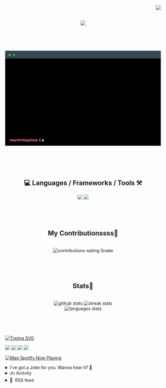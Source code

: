 <!-- VISITOR BADGE -->
<!-- https://github.com/hehuapei/visitor-badge -->

<img align="right" src="https://visitor-badge.laobi.icu/badge?page_id=mao1910.mao1910&left_color=%2379DAF9&right_color=%23FE6E96" />


<!-- TYPING SVG -->
<!-- https://github.com/DenverCoder1/readme-typing-svg -->

<h1 align="center">
    <img src="https://readme-typing-svg.herokuapp.com/?font=Righteous&size=35&center=true&vCenter=true&width=500&height=70&color=FE6E96&font=poppins&duration=5000&lines=Hi+There!+👋;+I'm+Mao!;" />
</h1>

<br/>

<!-- CODE/TERMINAL ABOUT ME -->
<h1 align="center">
<img src="./assets/terminal-5.gif" alt="Terminal" />
</h1>

<br/><br/><br/>


<!-- TECHNOLOGIES LOGOS -->
<!-- https://github.com/tandpfun/skill-icons -->

<h2 align="center">💻 Languages / Frameworks / Tools ⚒️</h2>
<div align="center">
    <img src="https://skillicons.dev/icons?i=javascript,typescript,angular,react,html,css,scss,bootstrap,cs,java,spring" />
    <img src="https://skillicons.dev/icons?i=flutter,firebase,supabase,mysql,git,github,gitlab,vscode,idea,maven,figma" />
</div>

<br/><br/><br/>


<!-- CONTRIBUTIONS SNAKE GAME -->
<!-- https://github.com/Platane/snk -->

<div align="center">
  <h2> My Contributionssss🐍 </h2>
  <br>
  <img alt="contributions-eating Snake" src="https://raw.githubusercontent.com/mao1910/mao1910/output/github-contribution-grid-snake.svg" />

  <!-- Four lines below suggested by Planate for Dark mode-->
  <picture>
  <source media="(prefers-color-scheme: dark)" srcset="github-snake-dark.svg" />
  <source media="(prefers-color-scheme: light)" srcset="github-snake.svg" />
  </picture>
  
  <br/><br/><br/>
</div>


<!-- GITHUB STATS -->
<!-- https://github.com/DenverCoder1/github-readme-streak-stats -->
<!-- https://github.com/anuraghazra/github-readme-stats -->
<!-- https://github-readme-stats-mao1910.vercel.app/ My own Vercel deployment-->

<h2 align="center"> Stats📝 </h2>
  <br>
<div align=center>
  <img width=429 src="https://github-readme-stats-mao1910.vercel.app/api?username=mao1910&count_private=true&show_icons=true&theme=dracula&rank_icon=github&hide=contribs&border_radius=10&border_color=79DAF9" alt="github stats"/>
  <img width=396 src="https://streak-stats.demolab.com/?user=mao1910&count_private=true&theme=dracula&currStreakNum=79DAF9&currStreakLabel=FE6E96&border_radius=10&border=79DAF9" alt="streak stats"/>
  <br/>
  <img src="https://github-readme-stats-mao1910.vercel.app/api/top-langs/?username=mao1910&layout=compact&theme=dracula&border_radius=10&size_weight=0.5&count_weight=0.5&border_color=79DAF9" alt="languages stats" />
</div>

<br/><br/><br/>


<!-- FOOTER -->
<!-- https://github.com/DenverCoder1/readme-typing-svg -->
<!-- https://readme-typing-svg.demolab.com/demo/ -->

<a href="https://git.io/typing-svg"><img src="https://readme-typing-svg.demolab.com?font=Poppins&pause=1000&color=FE6E96&width=535&lines=Thanks+for+dropping+by!;Feel+free+to+check+any+of+the+Socials+below+%F0%9F%91%87;Or+the+Joke+Of+The+Day+if+you're+down+for+a+giggle+%F0%9F%98%9D;Hope+to+see+you+again+%F0%9F%91%8A;Uh%3F+You're+still+here%3F;Well...+I'm+running+out+of+things+to+say...;Tell+you+what%2C+due+to+your+effort+and+perseverance%2C;I+shall+present+you+with+a+short+poem%3A;%22To+code%2C+or+not+to+code%2C+that+is+the+question%3A;Whether+'tis+nobler+in+the+IDE+to+debug;The+errors+and+issues+of+outrageous+software%2C;Or+to+take+up+the+keyboard+against+a+sea+of+bugs;And+by+coding%2C+end+them.%22;by+William+Shakespeare%2C+probably.+;Pretty+sure+that's+Hamlet's.;Alrighty%2C+this+has+been+fun.;But+I'll+restart+the+loop+now...+see+ya+soon!" alt="Typing SVG" /></a>


<!--  SOCIAL NETWORKS -->
<!-- https://github.com/alexandresanlim/Badges4-README.md-Profile -->

  <div> 
    <a href="https://www.linkedin.com/" target="_blank"><img src="https://img.shields.io/badge/-LinkedIn-%230077B5?style=for-the-badge&logo=linkedin&logoColor=white" target="_blank"></a> <!-- ADD LINKEDIN PROFILE -->
    <a href = "https://www.google.com"><img src="https://img.shields.io/badge/Portfolio-4285F4?style=for-the-badge&logo=Google-chrome&logoColor=white" target="_blank"></a> <!-- ADD PORTFOLIO WEBSITE -->
    <a href="https://discord.gg" target="_blank"><img src="https://img.shields.io/badge/Discord-7289DA?style=for-the-badge&logo=discord&logoColor=white" target="_blank"></a> <!-- ADD DISCORD -->
    <a href = "mao1910dev@gmail.com"><img src="https://img.shields.io/badge/Gmail-D14836?style=for-the-badge&logo=gmail&logoColor=white" target="_blank"></a>
  </div>


<!-- SPOTIFY PLAYING-->
<!-- https://github.com/novatorem/novatorem -->
<!-- https://spotify-now-playing-novatorem-git-main-mao1910.vercel.app/ My own Vercel deployment-->

[<img width=438px src="https://spotify-now-playing-git-main-mao1910.vercel.app//api/spotify/?border_color=FE6E96" alt="Mao Spotify Now Playing" />](https://open.spotify.com/user/31542et242zglhf42ydrtqgvuvde)


<!-- JOKE OF THE DAY -->
<!-- https://github.com/ABSphreak/readme-jokes -->
<!-- https://readme-jokes-git-master-mao1910.vercel.app/ My own Vercel deployment-->

<details>
<summary>I've got a Joke for you. Wanna hear it? 🙈</summary>

<br/>

 <tr>
 <td style="padding-top:4px"><img src = "https://readme-jokes-git-master-mao1910.vercel.app/api?&theme=dracula"></td>
 </tr>

</details>


<!-- ACTIVITY -->
<!-- https://github.com/jamesgeorge007/github-activity-readme -->


<details>
<summary>✍️ Activity</summary>

<br/>
<!-- START_SECTION:activity -->
<!--END_SECTION:activity-->

</details>


<!-- RSS FEED -->
<!-- https://github.com/gautamkrishnar/blog-post-workflow -->


<details>
<summary>📕 &nbsp;RSS feed</summary>

<br/>

<!-- BLOG-POST-LIST:START -->
 #### - [How to create a custom alert component in REACT with Context API](https://dev.to/ayo_tech/how-to-create-a-custom-alert-component-in-react-with-context-api-1dfj) 
 <details><summary>Article</summary> <p>Do you have to implement a feature that requires you to prompt a user for response (for example the confirmation message before deleting an item)? Or do you want to have a "awesome" designer who designed an awesome component for notifying users on specific actions? Or for the hundred other reasons you have decided to read this article.<br>
In this article, We will be implementing a custom alert component for prompting a user to perform an action or notifying a user using ReactJS with Context API.</p>
<h2>
  
  
  PREREQUISITES
</h2>

<p>This tutorial makes use of the following languages/technologies and would require you to have a basic knowledge of their usage.</p>

<ul>
<li>TypeScript</li>
<li>ReactJS (bootstrapped with create-react-app)</li>
<li>CSS</li>
</ul>


<h2>
  
  
  Setting up
</h2>

<p>Diving into creating the alert component, the first thing you need to do is set up your codebase. Since we are going to be making use of ReactJS you can use any of the React Libraries that are available, but for the purpose of this tutorial, we will be bootstrapping out react application with <a href="https://create-react-app.dev/"><code>create-react-app</code></a></p>
<h2>
  
  
  Structuring the Codebase.
</h2>

<p>After setting up your codebase, you will proceed to structure the codebase as follows.</p>

<ul>
<li>Create a folder named <code>components</code> inside the <code>src</code> folder.</li>
<li>In the components folder, create a new folder named <code>Alert</code>.</li>
<li>Inside the Alert folder, create a file named <code>Alert.tsx</code>.</li>
</ul>

<p>Copy the following code and paste in your Alert.tsx file<br>
</p>

<div class="highlight js-code-highlight">
<pre class="highlight tsx"><code><span class="c1">// the component UI will live in this file</span>

<span class="kd">const</span> <span class="nx">Alert</span> <span class="o">=</span> <span class="p">()</span> <span class="o">=&gt;</span> <span class="p">{</span>
  <span class="k">return</span> <span class="p">(</span>
    <span class="p">&lt;&gt;&lt;/&gt;</span>
  <span class="p">);</span>
<span class="p">};</span>

<span class="k">export</span> <span class="k">default</span> <span class="nx">Alert</span><span class="p">;</span>

</code></pre>

</div>



<ul>
<li>Next up, you create a file in the Alert folder named <code>AlertProvider.tsx</code>.
Inside the AlertProvider.tsx file, paste the following code.
</li>
</ul>

<div class="highlight js-code-highlight">
<pre class="highlight tsx"><code><span class="k">import</span> <span class="p">{</span> <span class="nx">createContext</span><span class="p">,</span> <span class="nx">useRef</span><span class="p">,</span> <span class="nx">useState</span> <span class="p">}</span> <span class="k">from</span> <span class="dl">"</span><span class="s2">react</span><span class="dl">"</span><span class="p">;</span>

<span class="k">export</span> <span class="kd">const</span> <span class="nx">AlertContext</span> <span class="o">=</span> <span class="nx">createContext</span><span class="p">();</span>

<span class="kd">const</span> <span class="nx">AlertProvider</span><span class="p">:</span> <span class="nx">React</span><span class="p">.</span><span class="nx">FC</span><span class="o">&lt;</span><span class="p">{</span> <span class="na">children</span><span class="p">:</span> <span class="nx">React</span><span class="p">.</span><span class="nx">ReactNode</span> <span class="p">}</span><span class="o">&gt;</span> <span class="o">=</span> <span class="p">({</span>
  <span class="nx">children</span><span class="p">,</span>
<span class="p">})</span> <span class="o">=&gt;</span> <span class="p">{</span>
  <span class="k">return</span> <span class="p">(</span>
    <span class="p">&lt;</span><span class="nc">AlertContext</span><span class="p">.</span><span class="nc">Provider</span>
      <span class="na">value</span><span class="p">=</span><span class="si">{}</span>
    <span class="p">&gt;</span>
      <span class="si">{</span><span class="nx">children</span><span class="si">}</span>
    <span class="p">&lt;/</span><span class="nc">AlertContext</span><span class="p">.</span><span class="nc">Provider</span><span class="p">&gt;</span>
  <span class="p">);</span>
<span class="p">};</span>

<span class="k">export</span> <span class="k">default</span> <span class="nx">AlertProvider</span><span class="p">;</span>

</code></pre>

</div>



<p>Next up, you create a file named <code>index.tsx</code> inside the <code>Alert</code> folder.<br>
Inside the <code>index.tsx</code> file, paste the following code;</p>

<p>Here you are creating a wrapper for the alert context for the alert component and the children to subscribe to the context changes.<br>
</p>

<div class="highlight js-code-highlight">
<pre class="highlight tsx"><code><span class="k">import</span> <span class="p">{</span> <span class="nx">useContext</span> <span class="p">}</span> <span class="k">from</span> <span class="dl">"</span><span class="s2">react</span><span class="dl">"</span><span class="p">;</span>
<span class="k">import</span> <span class="nx">AlertProvider</span><span class="p">,</span> <span class="p">{</span> <span class="nx">AlertContext</span> <span class="p">}</span> <span class="k">from</span> <span class="dl">"</span><span class="s2">./AlertProvider</span><span class="dl">"</span><span class="p">;</span>
<span class="k">import</span> <span class="nx">Alert</span> <span class="k">from</span> <span class="dl">"</span><span class="s2">./Alert</span><span class="dl">"</span><span class="p">;</span>

<span class="c1">// create hook to be used globally to toggle alert component.</span>
<span class="k">export</span> <span class="kd">const</span> <span class="nx">useAlert</span> <span class="o">=</span> <span class="p">()</span> <span class="o">=&gt;</span> <span class="nx">useContext</span><span class="p">(</span><span class="nx">AlertContext</span><span class="p">);</span>

<span class="kd">const</span> <span class="nx">AlertContainer</span><span class="p">:</span> <span class="nx">React</span><span class="p">.</span><span class="nx">FC</span><span class="o">&lt;</span><span class="p">{</span> <span class="na">children</span><span class="p">:</span> <span class="nx">React</span><span class="p">.</span><span class="nx">ReactNode</span> <span class="p">}</span><span class="o">&gt;</span> <span class="o">=</span> <span class="p">({</span>
  <span class="nx">children</span><span class="p">,</span>
<span class="p">})</span> <span class="o">=&gt;</span> <span class="p">{</span>
  <span class="k">return</span> <span class="p">(</span>
    <span class="p">&lt;</span><span class="nc">AlertProvider</span><span class="p">&gt;</span>
      <span class="p">&lt;</span><span class="nc">Alert</span> <span class="p">/&gt;</span>
      <span class="si">{</span><span class="nx">children</span><span class="si">}</span>
    <span class="p">&lt;/</span><span class="nc">AlertProvider</span><span class="p">&gt;</span>
  <span class="p">);</span>
<span class="p">};</span>

<span class="k">export</span> <span class="k">default</span> <span class="nx">AlertContainer</span><span class="p">;</span>

</code></pre>

</div>



<h2>
  
  
  Register Alert Context in entry file
</h2>

<p>Now that you have created the context for the alert component, you will register the context globally by updating the entry file. For this tutorial, you will update the <code>src/index.tsx</code> file. If you are using other frameworks, your entry file might be different (for NextJS, the entry will would be <code>/pages/_app.tsx</code>)</p>

<p>Update your <code>src/index.tsx</code> file with the following code.<br>
</p>

<div class="highlight js-code-highlight">
<pre class="highlight tsx"><code><span class="k">import</span> <span class="nx">React</span> <span class="k">from</span> <span class="dl">"</span><span class="s2">react</span><span class="dl">"</span><span class="p">;</span>
<span class="k">import</span> <span class="nx">ReactDOM</span> <span class="k">from</span> <span class="dl">"</span><span class="s2">react-dom/client</span><span class="dl">"</span><span class="p">;</span>
<span class="k">import</span> <span class="dl">"</span><span class="s2">./index.css</span><span class="dl">"</span><span class="p">;</span>
<span class="k">import</span> <span class="nx">App</span> <span class="k">from</span> <span class="dl">"</span><span class="s2">./App</span><span class="dl">"</span><span class="p">;</span>
<span class="k">import</span> <span class="nx">reportWebVitals</span> <span class="k">from</span> <span class="dl">"</span><span class="s2">./reportWebVitals</span><span class="dl">"</span><span class="p">;</span>
<span class="k">import</span> <span class="nx">AlertContainer</span> <span class="k">from</span> <span class="dl">"</span><span class="s2">./components/Alert</span><span class="dl">"</span><span class="p">;</span> <span class="c1">// import the AlertContainer</span>

<span class="kd">const</span> <span class="nx">root</span> <span class="o">=</span> <span class="nx">ReactDOM</span><span class="p">.</span><span class="nx">createRoot</span><span class="p">(</span>
  <span class="nb">document</span><span class="p">.</span><span class="nx">getElementById</span><span class="p">(</span><span class="dl">"</span><span class="s2">root</span><span class="dl">"</span><span class="p">)</span> <span class="k">as</span> <span class="nx">HTMLElement</span>
<span class="p">);</span>
<span class="nx">root</span><span class="p">.</span><span class="nx">render</span><span class="p">(</span>
  <span class="p">&lt;</span><span class="nc">React</span><span class="p">.</span><span class="nc">StrictMode</span><span class="p">&gt;</span>
    <span class="si">{</span><span class="cm">/* Wrap your application with the Alert context wrapper you created in `/components/Alert/index.tsx' */</span><span class="si">}</span>
    <span class="p">&lt;</span><span class="nc">AlertContainer</span><span class="p">&gt;</span>
      <span class="p">&lt;</span><span class="nc">App</span> <span class="p">/&gt;</span>
    <span class="p">&lt;/</span><span class="nc">AlertContainer</span><span class="p">&gt;</span>
  <span class="p">&lt;/</span><span class="nc">React</span><span class="p">.</span><span class="nc">StrictMode</span><span class="p">&gt;</span>
<span class="p">);</span>

<span class="c1">// If you want to start measuring performance in your app, pass a function</span>
<span class="c1">// to log results (for example: reportWebVitals(console.log))</span>
<span class="c1">// or send to an analytics endpoint. Learn more: https://bit.ly/CRA-vitals</span>
<span class="nx">reportWebVitals</span><span class="p">();</span>

</code></pre>

</div>



<h2>
  
  
  Implement functionality for the Alert component.
</h2>

<p>Now that you are done setting up, you will now implement the functionalities for your alert component. <br>
In this tutorial, the major functionalities you will be implementing are </p>

<ul>
<li>
<code>Open alert component</code>: this will cover the different states in which your component will be rendered. Either as a notifier or as a prompter.</li>
<li>
<code>Close alert component</code>: this will cover removing the alert component from user's view and reverting the context state to default.</li>
</ul>

<p>Now start updating the <code>src/components/AlertProvider.tsx</code> file.</p>

<p>First, you need to declare the types that will be used in the functionality.<br>
So your file will look like this;<br>
</p>

<div class="highlight js-code-highlight">
<pre class="highlight tsx"><code><span class="k">import</span> <span class="p">{</span> <span class="nx">createContext</span><span class="p">,</span> <span class="nx">useRef</span><span class="p">,</span> <span class="nx">useState</span> <span class="p">}</span> <span class="k">from</span> <span class="dl">"</span><span class="s2">react</span><span class="dl">"</span><span class="p">;</span>

<span class="c1">// type for notification object</span>
<span class="kr">interface</span> <span class="nx">IAlertNotification</span> <span class="p">{</span>
  <span class="nl">title</span><span class="p">:</span> <span class="kr">string</span><span class="p">;</span>
  <span class="nl">message</span><span class="p">:</span> <span class="kr">string</span> <span class="o">|</span> <span class="nx">React</span><span class="p">.</span><span class="nx">ReactNode</span><span class="p">;</span>
  <span class="nl">delay</span><span class="p">?:</span> <span class="kr">number</span><span class="p">;</span>
  <span class="nl">autoClose</span><span class="p">?:</span> <span class="nx">boolean</span><span class="p">;</span>
  <span class="nl">inputProps</span><span class="p">?:</span> <span class="nx">React</span><span class="p">.</span><span class="nx">HTMLAttributes</span><span class="o">&lt;</span><span class="nx">HTMLInputElement</span><span class="o">&gt;</span><span class="p">;</span>
  <span class="nl">actions</span><span class="p">?:</span> <span class="p">{</span>
    <span class="na">text</span><span class="p">:</span> <span class="kr">string</span><span class="p">;</span>
    <span class="nl">callback</span><span class="p">?:</span> <span class="p">(</span><span class="na">arg</span><span class="p">:</span> <span class="kr">any</span><span class="p">)</span> <span class="o">=&gt;</span> <span class="k">void</span><span class="p">;</span>
    <span class="nl">props</span><span class="p">?:</span> <span class="nx">React</span><span class="p">.</span><span class="nx">HTMLAttributes</span><span class="o">&lt;</span><span class="nx">HTMLButtonElement</span><span class="o">&gt;</span><span class="p">;</span>
  <span class="p">}[];</span>
<span class="p">}</span>

<span class="c1">// the types for methods and variable available in your alert context</span>
<span class="kr">interface</span> <span class="nx">IAlertContext</span> <span class="p">{</span>
  <span class="nl">alert</span><span class="p">:</span> <span class="p">(</span><span class="nx">args</span><span class="p">:</span> <span class="nx">IAlertNotification</span><span class="p">)</span> <span class="o">=&gt;</span> <span class="k">void</span><span class="p">;</span>
  <span class="nl">alertShown</span><span class="p">?:</span> <span class="nx">boolean</span><span class="p">;</span>
  <span class="nl">notification</span><span class="p">?:</span> <span class="nx">IAlertNotification</span><span class="p">;</span>
  <span class="nl">close</span><span class="p">:</span> <span class="p">()</span> <span class="o">=&gt;</span> <span class="k">void</span><span class="p">;</span>
<span class="p">}</span>

<span class="c1">// intialise default methods for context.</span>
<span class="k">export</span> <span class="kd">const</span> <span class="nx">AlertContext</span> <span class="o">=</span> <span class="nx">createContext</span><span class="o">&lt;</span><span class="nx">IAlertContext</span><span class="o">&gt;</span><span class="p">({</span>
  <span class="na">alert</span><span class="p">:</span> <span class="p">()</span> <span class="o">=&gt;</span> <span class="p">{},</span>
  <span class="na">close</span><span class="p">:</span> <span class="p">()</span> <span class="o">=&gt;</span> <span class="p">{},</span>
<span class="p">});</span>

<span class="kd">const</span> <span class="nx">AlertProvider</span><span class="p">:</span> <span class="nx">React</span><span class="p">.</span><span class="nx">FC</span><span class="o">&lt;</span><span class="p">{</span> <span class="na">children</span><span class="p">:</span> <span class="nx">React</span><span class="p">.</span><span class="nx">ReactNode</span> <span class="p">}</span><span class="o">&gt;</span> <span class="o">=</span> <span class="p">({</span>
  <span class="nx">children</span><span class="p">,</span>
<span class="p">})</span> <span class="o">=&gt;</span> <span class="p">{</span>
  <span class="k">return</span> <span class="p">(</span>
    <span class="p">&lt;</span><span class="nc">AlertContext</span><span class="p">.</span><span class="nc">Provider</span>
      <span class="na">value</span><span class="p">=</span><span class="si">{}</span>
    <span class="p">&gt;</span>
      <span class="si">{</span><span class="nx">children</span><span class="si">}</span>
    <span class="p">&lt;/</span><span class="nc">AlertContext</span><span class="p">.</span><span class="nc">Provider</span><span class="p">&gt;</span>
  <span class="p">);</span>
<span class="p">};</span>

<span class="k">export</span> <span class="k">default</span> <span class="nx">AlertProvider</span><span class="p">;</span>

</code></pre>

</div>



<p>Next up, you will create the necessary variables and methods to display and hide the alert component. <br>
So your file will look like this:<br>
</p>

<div class="highlight js-code-highlight">
<pre class="highlight tsx"><code><span class="k">import</span> <span class="p">{</span> <span class="nx">createContext</span><span class="p">,</span> <span class="nx">useRef</span><span class="p">,</span> <span class="nx">useState</span> <span class="p">}</span> <span class="k">from</span> <span class="dl">"</span><span class="s2">react</span><span class="dl">"</span><span class="p">;</span>

<span class="c1">// type for notification object</span>
<span class="kr">interface</span> <span class="nx">IAlertNotification</span> <span class="p">{</span>
  <span class="nl">title</span><span class="p">:</span> <span class="kr">string</span><span class="p">;</span>
  <span class="nl">message</span><span class="p">:</span> <span class="kr">string</span> <span class="o">|</span> <span class="nx">React</span><span class="p">.</span><span class="nx">ReactNode</span><span class="p">;</span>
  <span class="nl">delay</span><span class="p">?:</span> <span class="kr">number</span><span class="p">;</span>
  <span class="nl">autoClose</span><span class="p">?:</span> <span class="nx">boolean</span><span class="p">;</span>

  <span class="nl">inputProps</span><span class="p">?:</span> <span class="nx">React</span><span class="p">.</span><span class="nx">HTMLAttributes</span><span class="o">&lt;</span><span class="nx">HTMLInputElement</span><span class="o">&gt;</span><span class="p">;</span>
  <span class="nl">actions</span><span class="p">?:</span> <span class="p">{</span>
    <span class="na">text</span><span class="p">:</span> <span class="kr">string</span><span class="p">;</span>
    <span class="nl">callback</span><span class="p">?:</span> <span class="p">(</span><span class="na">arg</span><span class="p">:</span> <span class="kr">any</span><span class="p">)</span> <span class="o">=&gt;</span> <span class="k">void</span><span class="p">;</span>
    <span class="nl">props</span><span class="p">?:</span> <span class="nx">React</span><span class="p">.</span><span class="nx">HTMLAttributes</span><span class="o">&lt;</span><span class="nx">HTMLButtonElement</span><span class="o">&gt;</span><span class="p">;</span>
  <span class="p">}[];</span>
<span class="p">}</span>
<span class="c1">// the types for methods and variable available in your alert context</span>
<span class="kr">interface</span> <span class="nx">IAlertContext</span> <span class="p">{</span>
  <span class="nl">alert</span><span class="p">:</span> <span class="p">(</span><span class="nx">args</span><span class="p">:</span> <span class="nx">IAlertNotification</span><span class="p">)</span> <span class="o">=&gt;</span> <span class="k">void</span><span class="p">;</span>
  <span class="nl">alertShown</span><span class="p">?:</span> <span class="nx">boolean</span><span class="p">;</span>
  <span class="nl">notification</span><span class="p">?:</span> <span class="nx">IAlertNotification</span><span class="p">;</span>
  <span class="nl">close</span><span class="p">:</span> <span class="p">()</span> <span class="o">=&gt;</span> <span class="k">void</span><span class="p">;</span>
<span class="p">}</span>

<span class="c1">// initialize default methods for context.</span>
<span class="k">export</span> <span class="kd">const</span> <span class="nx">AlertContext</span> <span class="o">=</span> <span class="nx">createContext</span><span class="o">&lt;</span><span class="nx">IAlertContext</span><span class="o">&gt;</span><span class="p">({</span>
  <span class="na">alert</span><span class="p">:</span> <span class="p">()</span> <span class="o">=&gt;</span> <span class="p">{},</span>
  <span class="na">close</span><span class="p">:</span> <span class="p">()</span> <span class="o">=&gt;</span> <span class="p">{},</span>
<span class="p">});</span>

<span class="kd">const</span> <span class="nx">AlertProvider</span><span class="p">:</span> <span class="nx">React</span><span class="p">.</span><span class="nx">FC</span><span class="o">&lt;</span><span class="p">{</span> <span class="na">children</span><span class="p">:</span> <span class="nx">React</span><span class="p">.</span><span class="nx">ReactNode</span> <span class="p">}</span><span class="o">&gt;</span> <span class="o">=</span> <span class="p">({</span>
  <span class="nx">children</span><span class="p">,</span>
<span class="p">})</span> <span class="o">=&gt;</span> <span class="p">{</span>
  <span class="kd">const</span> <span class="p">[</span><span class="nx">alertShown</span><span class="p">,</span> <span class="nx">setAlertShown</span><span class="p">]</span> <span class="o">=</span> <span class="nx">useState</span><span class="p">(</span><span class="kc">false</span><span class="p">);</span> <span class="c1">// toggles the view state of the alert component</span>
  <span class="kd">const</span> <span class="p">[</span><span class="nx">notification</span><span class="p">,</span> <span class="nx">setNotification</span><span class="p">]</span> <span class="o">=</span> <span class="nx">useState</span><span class="o">&lt;</span>
    <span class="nx">IAlertNotification</span> <span class="o">|</span> <span class="kc">undefined</span>
  <span class="o">&gt;</span><span class="p">();</span> <span class="c1">// stores the configuration data for the alert component</span>
  <span class="kd">const</span> <span class="nx">timerRef</span> <span class="o">=</span> <span class="nx">useRef</span><span class="o">&lt;</span><span class="nx">ReturnType</span><span class="o">&lt;</span><span class="k">typeof</span> <span class="nx">setTimeout</span><span class="o">&gt;</span> <span class="o">|</span> <span class="kc">undefined</span><span class="o">&gt;</span><span class="p">();</span> <span class="c1">// stores the timer value for autoclosing the alert component</span>

  <span class="c1">// closes the alert component and reverts all config to default values.</span>
  <span class="kd">const</span> <span class="nx">close</span> <span class="o">=</span> <span class="p">()</span> <span class="o">=&gt;</span> <span class="p">{</span>
    <span class="nx">setAlertShown</span><span class="p">(</span><span class="kc">false</span><span class="p">);</span>
    <span class="nx">setNotification</span><span class="p">(</span><span class="kc">undefined</span><span class="p">);</span>
    <span class="nx">clearTimeout</span><span class="p">(</span><span class="nx">timerRef</span><span class="p">.</span><span class="nx">current</span><span class="p">);</span>
  <span class="p">};</span>

  <span class="c1">// opens the alert component and configures its view state.</span>
  <span class="kd">const</span> <span class="nx">alert</span> <span class="o">=</span> <span class="p">(</span><span class="na">args</span><span class="p">:</span> <span class="nx">IAlertNotification</span><span class="p">)</span> <span class="o">=&gt;</span> <span class="p">{</span>
    <span class="nx">setNotification</span><span class="p">(</span><span class="nx">args</span><span class="p">);</span>
    <span class="nx">setAlertShown</span><span class="p">(</span><span class="kc">true</span><span class="p">);</span>

    <span class="k">if</span> <span class="p">(</span><span class="nx">args</span><span class="p">.</span><span class="nx">autoClose</span><span class="p">)</span> <span class="p">{</span>
      <span class="k">if</span> <span class="p">(</span><span class="nx">timerRef</span><span class="p">.</span><span class="nx">current</span><span class="p">)</span> <span class="p">{</span>
        <span class="nx">clearTimeout</span><span class="p">(</span><span class="nx">timerRef</span><span class="p">.</span><span class="nx">current</span><span class="p">);</span>
      <span class="p">}</span>

      <span class="nx">timerRef</span><span class="p">.</span><span class="nx">current</span> <span class="o">=</span> <span class="nx">setTimeout</span><span class="p">(()</span> <span class="o">=&gt;</span> <span class="p">{</span>
        <span class="nx">close</span><span class="p">();</span>
      <span class="p">},</span> <span class="nx">notification</span><span class="p">?.</span><span class="nx">delay</span> <span class="o">||</span> <span class="mi">3000</span><span class="p">);</span>
    <span class="p">}</span>

    <span class="k">return</span> <span class="nx">notification</span><span class="p">;</span>
  <span class="p">};</span>

  <span class="k">return</span> <span class="p">(</span>
    <span class="p">&lt;</span><span class="nc">AlertContext</span><span class="p">.</span><span class="nc">Provider</span>
      <span class="na">value</span><span class="p">=</span><span class="si">{</span><span class="p">{</span>
        <span class="nx">notification</span><span class="p">,</span>
        <span class="nx">alert</span><span class="p">,</span>
        <span class="nx">alertShown</span><span class="p">,</span>
        <span class="nx">close</span><span class="p">,</span>
      <span class="p">}</span><span class="si">}</span>
    <span class="p">&gt;</span>
      <span class="si">{</span><span class="nx">children</span><span class="si">}</span>
    <span class="p">&lt;/</span><span class="nc">AlertContext</span><span class="p">.</span><span class="nc">Provider</span><span class="p">&gt;</span>
  <span class="p">);</span>
<span class="p">};</span>

<span class="k">export</span> <span class="k">default</span> <span class="nx">AlertProvider</span><span class="p">;</span>
</code></pre>

</div>



<h2>
  
  
  Implement Alert component UI.
</h2>

<p>Now that you have implemented the functionality, the next step is to create the component UI and set up the view states based on the configuration in the context. </p>

<p>Copy the following code and paste it in the <code>src/components/Alert/Alert.tsx</code><br>
</p>

<div class="highlight js-code-highlight">
<pre class="highlight tsx"><code><span class="k">import</span> <span class="p">{</span> <span class="nx">useState</span> <span class="p">}</span> <span class="k">from</span> <span class="dl">"</span><span class="s2">react</span><span class="dl">"</span><span class="p">;</span>
<span class="k">import</span> <span class="p">{</span> <span class="nx">useAlert</span> <span class="p">}</span> <span class="k">from</span> <span class="dl">"</span><span class="s2">.</span><span class="dl">"</span><span class="p">;</span>
<span class="k">import</span> <span class="nx">styles</span> <span class="k">from</span> <span class="dl">"</span><span class="s2">./styles.module.css</span><span class="dl">"</span><span class="p">;</span>

<span class="kd">const</span> <span class="nx">Alert</span> <span class="o">=</span> <span class="p">()</span> <span class="o">=&gt;</span> <span class="p">{</span>
  <span class="kd">const</span> <span class="p">{</span> <span class="nx">notification</span><span class="p">,</span> <span class="nx">alertShown</span><span class="p">,</span> <span class="nx">close</span> <span class="p">}</span> <span class="o">=</span> <span class="nx">useAlert</span><span class="p">();</span>
  <span class="kd">const</span> <span class="p">[</span><span class="nx">textInputValue</span><span class="p">,</span> <span class="nx">setTextInputValue</span><span class="p">]</span> <span class="o">=</span> <span class="nx">useState</span><span class="p">(</span><span class="dl">""</span><span class="p">);</span>

  <span class="k">return</span> <span class="p">(</span>
    <span class="p">&lt;</span><span class="nt">div</span>
      <span class="na">className</span><span class="p">=</span><span class="si">{</span><span class="s2">`
        </span><span class="p">${</span><span class="nx">styles</span><span class="p">.</span><span class="nx">alert_container</span><span class="p">}</span><span class="s2"> </span><span class="p">${</span><span class="nx">alertShown</span> <span class="p">?</span> <span class="nx">styles</span><span class="p">.</span><span class="nx">show</span> <span class="p">:</span> <span class="dl">''</span><span class="p">}</span><span class="s2">`</span><span class="si">}</span>
    <span class="p">&gt;</span>
      <span class="p">&lt;</span><span class="nt">div</span> <span class="na">className</span><span class="p">=</span><span class="si">{</span><span class="nx">styles</span><span class="p">.</span><span class="nx">alert</span><span class="si">}</span><span class="p">&gt;</span>
        <span class="p">&lt;</span><span class="nt">div</span> <span class="na">className</span><span class="p">=</span><span class="si">{</span><span class="nx">styles</span><span class="p">.</span><span class="nx">alert_content</span><span class="si">}</span><span class="p">&gt;</span>
          <span class="p">&lt;</span><span class="nt">p</span> <span class="na">className</span><span class="p">=</span><span class="si">{</span><span class="nx">styles</span><span class="p">.</span><span class="nx">alert_title</span><span class="si">}</span><span class="p">&gt;</span><span class="si">{</span><span class="nx">notification</span><span class="p">?.</span><span class="nx">title</span> <span class="o">||</span> <span class="dl">""</span><span class="si">}</span><span class="p">&lt;/</span><span class="nt">p</span><span class="p">&gt;</span>

          <span class="p">&lt;</span><span class="nt">div</span> <span class="na">className</span><span class="p">=</span><span class="si">{</span><span class="nx">styles</span><span class="p">.</span><span class="nx">alert_body</span><span class="si">}</span><span class="p">&gt;</span>
            <span class="p">&lt;</span><span class="nt">p</span><span class="p">&gt;</span><span class="si">{</span><span class="nx">notification</span><span class="p">?.</span><span class="nx">message</span> <span class="o">||</span> <span class="dl">""</span><span class="si">}</span><span class="p">&lt;/</span><span class="nt">p</span><span class="p">&gt;</span>
          <span class="p">&lt;/</span><span class="nt">div</span><span class="p">&gt;</span>

          <span class="si">{</span><span class="nx">notification</span><span class="p">?.</span><span class="nx">inputProps</span> <span class="o">&amp;&amp;</span> <span class="p">(</span>
            <span class="p">&lt;</span><span class="nt">div</span> <span class="na">className</span><span class="p">=</span><span class="si">{</span><span class="nx">styles</span><span class="p">.</span><span class="nx">alert_textinput</span><span class="si">}</span><span class="p">&gt;</span>
              <span class="p">&lt;</span><span class="nt">input</span>
                <span class="na">value</span><span class="p">=</span><span class="si">{</span><span class="nx">textInputValue</span><span class="si">}</span>
                <span class="na">onChange</span><span class="p">=</span><span class="si">{</span><span class="p">(</span><span class="nx">e</span><span class="p">)</span> <span class="o">=&gt;</span> <span class="nx">setTextInputValue</span><span class="p">(</span><span class="nx">e</span><span class="p">.</span><span class="nx">target</span><span class="p">.</span><span class="nx">value</span><span class="p">)</span><span class="si">}</span>
                <span class="si">{</span><span class="p">...</span><span class="nx">notification</span><span class="p">?.</span><span class="nx">inputProps</span><span class="si">}</span>
              <span class="p">/&gt;</span>
            <span class="p">&lt;/</span><span class="nt">div</span><span class="p">&gt;</span>
          <span class="p">)</span><span class="si">}</span>

          <span class="p">&lt;</span><span class="nt">div</span> <span class="na">className</span><span class="p">=</span><span class="si">{</span><span class="nx">styles</span><span class="p">.</span><span class="nx">alert_action</span><span class="si">}</span><span class="p">&gt;</span>
            <span class="si">{</span><span class="p">(</span><span class="nx">notification</span><span class="p">?.</span><span class="nx">actions</span> <span class="o">||</span> <span class="p">[]).</span><span class="nx">map</span><span class="p">((</span><span class="nx">action</span><span class="p">)</span> <span class="o">=&gt;</span> <span class="p">(</span>
              <span class="p">&lt;</span><span class="nt">div</span> <span class="na">key</span><span class="p">=</span><span class="si">{</span><span class="nx">action</span><span class="p">.</span><span class="nx">text</span><span class="si">}</span> <span class="na">className</span><span class="p">=</span><span class="si">{</span><span class="nx">styles</span><span class="p">.</span><span class="nx">btn</span><span class="si">}</span><span class="p">&gt;</span>
                <span class="p">&lt;</span><span class="nt">button</span>
                  <span class="si">{</span><span class="p">...</span><span class="nx">action</span><span class="p">.</span><span class="nx">props</span><span class="si">}</span>
                  <span class="na">onClick</span><span class="p">=</span><span class="si">{</span><span class="p">()</span> <span class="o">=&gt;</span> <span class="p">{</span>
                    <span class="nx">action</span><span class="p">.</span><span class="nx">callback</span><span class="p">?.(</span><span class="nx">textInputValue</span><span class="p">);</span>
                    <span class="nx">setTextInputValue</span><span class="p">(</span><span class="dl">""</span><span class="p">);</span>
                    <span class="nx">close</span><span class="p">();</span>
                  <span class="p">}</span><span class="si">}</span>
                <span class="p">&gt;</span>
                  <span class="si">{</span><span class="nx">action</span><span class="p">.</span><span class="nx">text</span><span class="si">}</span>
                <span class="p">&lt;/</span><span class="nt">button</span><span class="p">&gt;</span>
              <span class="p">&lt;/</span><span class="nt">div</span><span class="p">&gt;</span>
            <span class="p">))</span><span class="si">}</span>
          <span class="p">&lt;/</span><span class="nt">div</span><span class="p">&gt;</span>
        <span class="p">&lt;/</span><span class="nt">div</span><span class="p">&gt;</span>
      <span class="p">&lt;/</span><span class="nt">div</span><span class="p">&gt;</span>
    <span class="p">&lt;/</span><span class="nt">div</span><span class="p">&gt;</span>
  <span class="p">);</span>
<span class="p">};</span>

<span class="k">export</span> <span class="k">default</span> <span class="nx">Alert</span><span class="p">;</span>
</code></pre>

</div>



<p>Next up, you style the component. <br>
Create a file named <code>styles.module.css</code> in the <code>src/component/Alert</code> folder. </p>

<p>Copy the following code and paste it in the <code>styles.module.css</code> file<br>
</p>

<div class="highlight js-code-highlight">
<pre class="highlight css"><code><span class="nc">.alert_container</span> <span class="p">{</span>
  <span class="nl">position</span><span class="p">:</span> <span class="nb">fixed</span><span class="p">;</span>
  <span class="nl">top</span><span class="p">:</span> <span class="m">0</span><span class="p">;</span>
  <span class="nl">left</span><span class="p">:</span> <span class="m">0</span><span class="p">;</span>
  <span class="nl">right</span><span class="p">:</span> <span class="m">0</span><span class="p">;</span>
  <span class="nl">display</span><span class="p">:</span> <span class="n">flex</span><span class="p">;</span>
  <span class="nl">justify-content</span><span class="p">:</span> <span class="nb">center</span><span class="p">;</span>
  <span class="nl">height</span><span class="p">:</span> <span class="m">100%</span><span class="p">;</span>
  <span class="nl">width</span><span class="p">:</span> <span class="m">100%</span><span class="p">;</span>
  <span class="nl">z-index</span><span class="p">:</span> <span class="m">999</span><span class="p">;</span>
  <span class="nl">transform</span><span class="p">:</span> <span class="n">translateY</span><span class="p">(</span><span class="m">-100%</span><span class="p">);</span>
  <span class="nl">transition</span><span class="p">:</span> <span class="n">all</span> <span class="m">500ms</span><span class="p">;</span>
<span class="p">}</span>
<span class="nc">.alert_container.show</span> <span class="p">{</span>
  <span class="nl">transform</span><span class="p">:</span> <span class="n">translateY</span><span class="p">(</span><span class="m">0px</span><span class="p">);</span>
<span class="p">}</span>

<span class="nc">.alert</span> <span class="p">{</span>
  <span class="nl">width</span><span class="p">:</span> <span class="m">100%</span><span class="p">;</span>
  <span class="nl">max-width</span><span class="p">:</span> <span class="m">500px</span><span class="p">;</span>
  <span class="nl">margin</span><span class="p">:</span> <span class="m">0</span> <span class="nb">auto</span><span class="p">;</span>
  <span class="nl">height</span><span class="p">:</span> <span class="nb">auto</span><span class="p">;</span>
<span class="p">}</span>

<span class="nc">.alert_content</span> <span class="p">{</span>
  <span class="nl">background-color</span><span class="p">:</span> <span class="no">white</span><span class="p">;</span>
  <span class="nl">border-radius</span><span class="p">:</span> <span class="m">0px</span> <span class="m">0px</span> <span class="m">10px</span> <span class="m">10px</span><span class="p">;</span>
  <span class="nl">padding</span><span class="p">:</span> <span class="m">20px</span><span class="p">;</span>
  <span class="nl">width</span><span class="p">:</span> <span class="m">100%</span><span class="p">;</span>
  <span class="nl">box-shadow</span><span class="p">:</span> <span class="m">0px</span> <span class="m">10px</span> <span class="m">50px</span> <span class="n">rgba</span><span class="p">(</span><span class="m">255</span><span class="p">,</span> <span class="m">255</span><span class="p">,</span> <span class="m">255</span><span class="p">,</span> <span class="m">0.3</span><span class="p">);</span>
<span class="p">}</span>

<span class="nc">.alert_title</span> <span class="p">{</span>
  <span class="nl">font-weight</span><span class="p">:</span> <span class="m">800</span><span class="p">;</span>
  <span class="nl">font-size</span><span class="p">:</span> <span class="m">1.275rem</span><span class="p">;</span>
<span class="p">}</span>

<span class="nc">.alert_body</span> <span class="p">{</span>
  <span class="nl">margin-top</span><span class="p">:</span> <span class="m">10px</span><span class="p">;</span>
  <span class="nl">font-size</span><span class="p">:</span> <span class="m">1rem</span><span class="p">;</span>
<span class="p">}</span>

<span class="nc">.alert_textinput</span> <span class="p">{</span>
  <span class="nl">margin-top</span><span class="p">:</span> <span class="m">20px</span><span class="p">;</span>
  <span class="nl">display</span><span class="p">:</span> <span class="n">flex</span><span class="p">;</span>
<span class="p">}</span>

<span class="nc">.alert_textinput</span> <span class="nt">input</span> <span class="p">{</span>
  <span class="nl">width</span><span class="p">:</span> <span class="m">100%</span><span class="p">;</span>
  <span class="nl">height</span><span class="p">:</span> <span class="m">40px</span><span class="p">;</span>
  <span class="nl">border-radius</span><span class="p">:</span> <span class="m">8px</span><span class="p">;</span>
  <span class="nl">border</span><span class="p">:</span> <span class="m">1px</span> <span class="nb">solid</span> <span class="n">grey</span><span class="p">;</span>
  <span class="nl">padding</span><span class="p">:</span> <span class="m">0px</span> <span class="m">10px</span><span class="p">;</span>
<span class="p">}</span>

<span class="nc">.alert_action</span> <span class="p">{</span>
  <span class="nl">display</span><span class="p">:</span> <span class="n">flex</span><span class="p">;</span>
  <span class="nl">align-items</span><span class="p">:</span> <span class="nb">center</span><span class="p">;</span>
  <span class="py">gap</span><span class="p">:</span> <span class="m">20px</span><span class="p">;</span>
  <span class="nl">margin-top</span><span class="p">:</span> <span class="m">20px</span><span class="p">;</span>
<span class="p">}</span>

<span class="nc">.alert_action</span> <span class="nc">.btn</span> <span class="p">{</span>
  <span class="nl">flex</span><span class="p">:</span> <span class="m">1</span><span class="p">;</span>
<span class="p">}</span>

<span class="nc">.alert_action</span> <span class="nc">.btn</span> <span class="nt">button</span> <span class="p">{</span>
  <span class="nl">height</span><span class="p">:</span> <span class="m">40px</span><span class="p">;</span>
  <span class="nl">background-color</span><span class="p">:</span> <span class="m">#282c34</span><span class="p">;</span>
  <span class="nl">border</span><span class="p">:</span> <span class="m">0px</span><span class="p">;</span>
  <span class="nl">border-radius</span><span class="p">:</span> <span class="m">8px</span><span class="p">;</span>
  <span class="nl">width</span><span class="p">:</span> <span class="m">100%</span><span class="p">;</span>
  <span class="nl">font-weight</span><span class="p">:</span> <span class="m">600</span><span class="p">;</span>
  <span class="nl">color</span><span class="p">:</span> <span class="no">white</span><span class="p">;</span>
  <span class="nl">cursor</span><span class="p">:</span> <span class="nb">pointer</span><span class="p">;</span>
<span class="p">}</span>

</code></pre>

</div>



<h2>
  
  
  Testing the alert component
</h2>

<p>Now that you have finished implementing the component, you can test the various variations for prompting and notifying the users.</p>

<p>Copy the following code and replace your app.tsx file with it.<br>
</p>

<div class="highlight js-code-highlight">
<pre class="highlight tsx"><code><span class="k">import</span> <span class="nx">logo</span> <span class="k">from</span> <span class="dl">"</span><span class="s2">./logo.svg</span><span class="dl">"</span><span class="p">;</span>
<span class="k">import</span> <span class="dl">"</span><span class="s2">./App.css</span><span class="dl">"</span><span class="p">;</span>
<span class="k">import</span> <span class="p">{</span> <span class="nx">useAlert</span> <span class="p">}</span> <span class="k">from</span> <span class="dl">"</span><span class="s2">./components/Alert</span><span class="dl">"</span><span class="p">;</span>

<span class="kd">function</span> <span class="nx">App</span><span class="p">()</span> <span class="p">{</span>
  <span class="kd">const</span> <span class="p">{</span> <span class="nx">alert</span> <span class="p">}</span> <span class="o">=</span> <span class="nx">useAlert</span><span class="p">();</span>

  <span class="k">return</span> <span class="p">(</span>
    <span class="p">&lt;</span><span class="nt">div</span> <span class="na">className</span><span class="p">=</span><span class="s">"App"</span><span class="p">&gt;</span>
      <span class="p">&lt;</span><span class="nt">header</span> <span class="na">className</span><span class="p">=</span><span class="s">"App-header"</span><span class="p">&gt;</span>
        <span class="p">&lt;</span><span class="nt">img</span> <span class="na">src</span><span class="p">=</span><span class="si">{</span><span class="nx">logo</span><span class="si">}</span> <span class="na">className</span><span class="p">=</span><span class="s">"App-logo"</span> <span class="na">alt</span><span class="p">=</span><span class="s">"logo"</span> <span class="p">/&gt;</span>
        <span class="p">&lt;</span><span class="nt">p</span><span class="p">&gt;</span>
          Edit <span class="p">&lt;</span><span class="nt">code</span><span class="p">&gt;</span>src/App.tsx<span class="p">&lt;/</span><span class="nt">code</span><span class="p">&gt;</span> and save to reload.
        <span class="p">&lt;/</span><span class="nt">p</span><span class="p">&gt;</span>
        <span class="p">&lt;</span><span class="nt">button</span>
          <span class="na">onClick</span><span class="p">=</span><span class="si">{</span><span class="p">()</span> <span class="o">=&gt;</span>
            <span class="nx">alert</span><span class="p">({</span>
              <span class="na">title</span><span class="p">:</span> <span class="dl">"</span><span class="s2">Notify</span><span class="dl">"</span><span class="p">,</span>
              <span class="na">message</span><span class="p">:</span> <span class="dl">"</span><span class="s2">Notification message</span><span class="dl">"</span><span class="p">,</span>
              <span class="na">autoClose</span><span class="p">:</span> <span class="kc">true</span><span class="p">,</span>
            <span class="p">})</span>
          <span class="si">}</span>
        <span class="p">&gt;</span>
          Notify
        <span class="p">&lt;/</span><span class="nt">button</span><span class="p">&gt;</span>

        <span class="p">&lt;</span><span class="nt">button</span>
          <span class="na">onClick</span><span class="p">=</span><span class="si">{</span><span class="p">()</span> <span class="o">=&gt;</span>
            <span class="nx">alert</span><span class="p">({</span>
              <span class="na">title</span><span class="p">:</span> <span class="dl">"</span><span class="s2">Prompt without feedback</span><span class="dl">"</span><span class="p">,</span>
              <span class="na">message</span><span class="p">:</span> <span class="dl">"</span><span class="s2">Question to ask user before proceeding</span><span class="dl">"</span><span class="p">,</span>
              <span class="na">actions</span><span class="p">:</span> <span class="p">[</span>
                <span class="p">{</span>
                  <span class="na">text</span><span class="p">:</span> <span class="dl">"</span><span class="s2">Cancel</span><span class="dl">"</span><span class="p">,</span>
                <span class="p">},</span>
                <span class="p">{</span>
                  <span class="na">text</span><span class="p">:</span> <span class="dl">"</span><span class="s2">Confirm</span><span class="dl">"</span><span class="p">,</span>
                  <span class="na">callback</span><span class="p">:</span> <span class="p">()</span> <span class="o">=&gt;</span> <span class="p">{</span>
                    <span class="nx">console</span><span class="p">.</span><span class="nx">log</span><span class="p">(</span><span class="dl">'</span><span class="s1">Confirmed</span><span class="dl">'</span><span class="p">)</span>
                    <span class="c1">// action to proceed</span>
                  <span class="p">},</span>
                <span class="p">},</span>
              <span class="p">],</span>
            <span class="p">})</span>
          <span class="si">}</span>
        <span class="p">&gt;</span>
          Prompt without Feedback
        <span class="p">&lt;/</span><span class="nt">button</span><span class="p">&gt;</span>
        <span class="p">&lt;</span><span class="nt">button</span>
          <span class="na">onClick</span><span class="p">=</span><span class="si">{</span><span class="p">()</span> <span class="o">=&gt;</span>
            <span class="nx">alert</span><span class="p">({</span>
              <span class="na">title</span><span class="p">:</span> <span class="dl">"</span><span class="s2">Prompt with feedback</span><span class="dl">"</span><span class="p">,</span>
              <span class="na">message</span><span class="p">:</span>
                <span class="dl">"</span><span class="s2">Question to ask user before proceeding. Expecting message from user</span><span class="dl">"</span><span class="p">,</span>
              <span class="na">inputProps</span><span class="p">:</span> <span class="p">{</span> <span class="na">placeholder</span><span class="p">:</span> <span class="dl">"</span><span class="s2">Enter feedback</span><span class="dl">"</span> <span class="p">},</span>
              <span class="na">actions</span><span class="p">:</span> <span class="p">[</span>
                <span class="p">{</span>
                  <span class="na">text</span><span class="p">:</span> <span class="dl">"</span><span class="s2">Cancel</span><span class="dl">"</span><span class="p">,</span>
                <span class="p">},</span>
                <span class="p">{</span>
                  <span class="na">text</span><span class="p">:</span> <span class="dl">"</span><span class="s2">Confirm</span><span class="dl">"</span><span class="p">,</span>
                  <span class="na">callback</span><span class="p">:</span> <span class="p">(</span><span class="nx">feedback</span><span class="p">)</span> <span class="o">=&gt;</span> <span class="p">{</span>
                    <span class="nx">console</span><span class="p">.</span><span class="nx">log</span><span class="p">(</span><span class="nx">feedback</span><span class="p">);</span>
                    <span class="c1">// action to proceed</span>
                  <span class="p">},</span>
                <span class="p">},</span>
              <span class="p">],</span>
            <span class="p">})</span>
          <span class="si">}</span>
        <span class="p">&gt;</span>
          Prompt with Feedback
        <span class="p">&lt;/</span><span class="nt">button</span><span class="p">&gt;</span>
      <span class="p">&lt;/</span><span class="nt">header</span><span class="p">&gt;</span>
    <span class="p">&lt;/</span><span class="nt">div</span><span class="p">&gt;</span>
  <span class="p">);</span>
<span class="p">}</span>

<span class="k">export</span> <span class="k">default</span> <span class="nx">App</span><span class="p">;</span>

</code></pre>

</div>



<h3>
  
  
  Results!!!
</h3>

<p><a href="https://res.cloudinary.com/practicaldev/image/fetch/s--DInA2B6a--/c_limit%2Cf_auto%2Cfl_progressive%2Cq_66%2Cw_800/https://dev-to-uploads.s3.amazonaws.com/uploads/articles/kw2rgoi1tvb0fbtzechf.gif" class="article-body-image-wrapper"><img src="https://res.cloudinary.com/practicaldev/image/fetch/s--DInA2B6a--/c_limit%2Cf_auto%2Cfl_progressive%2Cq_66%2Cw_800/https://dev-to-uploads.s3.amazonaws.com/uploads/articles/kw2rgoi1tvb0fbtzechf.gif" alt="React alert component notification only" width="800" height="450"></a></p>

<p><a href="https://res.cloudinary.com/practicaldev/image/fetch/s--fSKuHENx--/c_limit%2Cf_auto%2Cfl_progressive%2Cq_66%2Cw_800/https://dev-to-uploads.s3.amazonaws.com/uploads/articles/imjdxbj1wf91dsed5xwe.gif" class="article-body-image-wrapper"><img src="https://res.cloudinary.com/practicaldev/image/fetch/s--fSKuHENx--/c_limit%2Cf_auto%2Cfl_progressive%2Cq_66%2Cw_800/https://dev-to-uploads.s3.amazonaws.com/uploads/articles/imjdxbj1wf91dsed5xwe.gif" alt="React alert component prompt without feedback" width="800" height="450"></a></p>

<p><a href="https://res.cloudinary.com/practicaldev/image/fetch/s---RdVeBhL--/c_limit%2Cf_auto%2Cfl_progressive%2Cq_66%2Cw_800/https://dev-to-uploads.s3.amazonaws.com/uploads/articles/p82662w4am4hixlgqpzh.gif" class="article-body-image-wrapper"><img src="https://res.cloudinary.com/practicaldev/image/fetch/s---RdVeBhL--/c_limit%2Cf_auto%2Cfl_progressive%2Cq_66%2Cw_800/https://dev-to-uploads.s3.amazonaws.com/uploads/articles/p82662w4am4hixlgqpzh.gif" alt="React alert component prompt with feedback" width="800" height="450"></a></p>

<h2>
  
  
  Conclusion.
</h2>

<p>Yayyy, you have successfully implemented a custom alert component in React. I know the article was a bit lengthy, if you have any questions, be sure to leave them in the comments and I will respond. <br>
I have also taken the liberty to push the code to github. You can access it [here](<a href="https://github.com/haywhy43/create-custom-alert-component-with-react">https://github.com/haywhy43/create-custom-alert-component-with-react</a>}</p>

 </details> 
 <hr /> 

 #### - [Solving "Climbing Stairs" Leet code Problem](https://dev.to/leetcode/solving-climbing-stairs-leet-code-problem-46kf) 
 <details><summary>Article</summary> <h2>
  
  
  Question:
</h2>

<p><strong>70. Climbing Stairs</strong><br>
Type: Easy<br>
Liked by 19.8K<br>
Disliked by 656.<br>
Companies that asked this question<br>
Companies: No of times asked<br>
Amazon 3<br>
Yahoo 2<br>
Adobe 11<br>
Google 5<br>
Apple 5<br>
Bloomberg 3<br>
Microsoft 3<br>
Uber 2<br>
Nagarro 2<br>
Expedia 12<br>
Oracle 4<br>
Goldman Sachs 3<br>
Facebook 2<br>
Intel 2<br>
Visa 2<br>
Optum 2<br>
Swiggy 2</p>

<p>You are climbing a staircase. It takes n steps to reach the top.</p>

<p>Each time you can either climb 1 or 2 steps. In how many distinct ways can you climb to the top?</p>

<p><strong>Example 1:</strong><br>
Input: n =<code>2</code><br>
Output: <code>2</code><br>
Explanation: <br>
`There are two ways to climb to the top.</p>

<ol>
<li>1 step + 1 step</li>
<li>2 steps`</li>
</ol>

<p><strong>Example 2:</strong><br>
Input: n = <code>3</code><br>
Output: <code>3</code><br>
Explanation: <br>
`There are three ways to climb to the top.</p>

<ol>
<li>1 step + 1 step + 1 step</li>
<li>1 step + 2 steps</li>
<li>2 steps + 1 step`</li>
</ol>

<p>Constraints:<br>
<code>1 &lt;= n &lt;= 45</code></p>

<h1>
  
  
  Intuition:
</h1>

<p>The problem is about finding the number of ways to climb a staircase when you can take either 1 step or 2 steps at a time. To solve it, you can use dynamic programming.</p>

<h1>
  
  
  Approach:
</h1>

<p>Create an array to store the number of ways to reach each step.<br>
Initialize the first two elements of the array (representing the first and second steps).<br>
Use a loop to calculate the number of ways to reach each subsequent step.<br>
Return the number of ways to reach the final step.</p>

<h1>
  
  
  Complexity:
</h1>

<p><strong>Time Complexity</strong>: O(n)<br>
<strong>Space Complexity</strong>: O(n)</p>

<h1>
  
  
  Code
</h1>



<div class="highlight js-code-highlight">
<pre class="highlight plaintext"><code>class Solution {
    public int climbStairs(int n) {
        int[] arr = new int[n+1];

        if(n == 1){
            return 1;
        }
        else{
            arr[1] = 1;
            arr[2] = 2;
            for(int i = 3 ; i &lt;=n ; i++){
                arr[i] = arr[i-1] + arr[i-2];
            }
        }
       return arr[n];
    }
}
</code></pre>

</div>



<p>Happy coding,<br>
shiva</p>

 </details> 
 <hr /> 

 #### - [I Created a Chrome Extension in 15 Minutes with Zero Front-End Knowledge Using GPT](https://dev.to/justlorain/i-created-a-chrome-extension-in-15-minutes-with-zero-front-end-knowledge-using-gpt-33df) 
 <details><summary>Article</summary> <h2>
  
  
  Preface
</h2>

<p>When reading, authors often mention various projects or related materials, and sometimes it's just plain text without corresponding links. If I want to learn more about these projects, I have to search for them myself, either through Google or other means. One common thing I often do is:</p>

<ul>
<li>Copy the name of a project.</li>
<li>Open a new tab.</li>
<li>Visit GitHub.</li>
<li>Paste and search.</li>
</ul>

<p>Perhaps because I've been repeating this process too frequently recently, I came up with the idea to develop a plugin to simplify this process.</p>

<p>So, a few minutes later, I created my first Chrome extension, <a href="https://github.com/justlorain/ghs">GitHub Searcher (GHS)</a>.</p>

<h2>
  
  
  Expected Outcome
</h2>

<p>The desired outcome for the plugin is very simple, or one could say rudimentary: <strong>search for the text I've selected on GitHub, and be able to choose whether to search in the current tab or open a new tab</strong>. With this feature, I can simplify the four steps mentioned earlier into just two:</p>

<ul>
<li>Select the content I want to search for.</li>
<li>Right-click and choose whether to search in the current tab or open a new tab.</li>
</ul>

<h2>
  
  
  Development Approach
</h2>

<p>After trying to search for several repositories on GitHub, I found that the URL for searching repositories on GitHub is:<br>
</p>

<div class="highlight js-code-highlight">
<pre class="highlight html"><code>github.com/search?q=test<span class="err">&amp;</span>type=repositories
</code></pre>

</div>



<p>In this URL, the <code>q</code> parameter corresponds to the search query content, and the default <code>type</code> is <code>repositories</code>. Therefore, to achieve the desired outcome, it becomes very simple. I just need to find a way to get the selected text, then concatenate it and visit the URL.</p>

<h2>
  
  
  Development Process
</h2>

<p>With the basic idea in mind, it's time to start development. Since I primarily use Chrome, I decided to implement it as a Chrome extension.</p>

<p>I quickly went through the <a href="https://developer.chrome.com/docs/extensions/mv3/getstarted/development-basics/">Development basics</a> provided by the official Chrome documentation to understand the project structure and necessary files for a Chrome extension. However, my knowledge of front-end development is limited to a few common HTML tags. This is where I relied on my trusty friend GPT.</p>

<p>I organized my earlier thoughts into language that GPT could understand and fed them to it, and then... GPT generated all the code for me.</p>

<p>Initially, I didn't have very high expectations. I thought it would generate some code samples using Chrome API, which I could then modify to make it work. But when I copied the code generated by GPT into my project and loaded the extension in Chrome, the desired functionality was fully implemented!</p>

<p>My prompts to GPT were quite simple, as follows:</p>

<blockquote>
<p><strong>Me:</strong> What's the operation called when you select a portion of text in a web page by pressing and dragging the mouse?</p>

<p><strong>GPT:</strong> In a web browser, the operation of selecting a portion of text by pressing and dragging the left mouse button is typically referred to as "text selection" or "text dragging." This operation allows users to highlight text on a web page for purposes such as copying, cutting, or performing other actions like searching or translating. It's a common interaction when reading web pages, copying information, or quoting text.</p>

<p><strong>Me:</strong> What's the operation called when you right-click with the mouse in a web browser to open a menu?</p>

<p><strong>GPT:</strong> In a web browser, the operation of opening a menu by right-clicking with the mouse is usually called "context menu" operation, sometimes referred to as the "right-click menu." This menu typically contains options related to the element or area you right-clicked on, allowing you to perform various actions like opening links, saving images, copying text, and more. The content of this context menu can vary depending on what you right-clicked and your browser's settings. It provides a convenient way to access common functions quickly.</p>

<p><strong>Me:</strong> In some Chrome extensions, the right-click menu often has a submenu, such as "Image Helper," which contains various supported actions like "Extract Images from this page" and "Download Images from this page." Is there an official term for these?</p>

<p><strong>GPT:</strong> In Chrome extensions, these submenus within the right-click menu, which contain multiple related actions, are typically referred to as "context menu submenus" or "right-click submenus." These submenus allow extension developers to organize different functionalities supported by the extension into a larger group of options, providing more functionality choices and an improved user experience. In this submenu, each option usually represents a specific operation or feature supported by the extension. In the example you mentioned, the "Image Helper" submenu includes actions like "Extract Images from this page" and "Download Images from this page."</p>

<p>It's important to note that there isn't an official standard term for this, and different extension developers may use different terminology to describe this functionality. However, in general, the purpose of such submenus is to organize and present multiple related action options.</p>

<p><strong>Me:</strong> I want to develop a Chrome extension called "ghs" (GitHub Searcher). The usage of this extension is as follows:</p>

<ol>
<li>The user selects some words or sentences on a web page using the mouse, which is the "text selection" operation.</li>
<li>The user right-clicks with the mouse to open a context menu and selects a submenu named "GitHub Searcher." This submenu contains two options: "Current Tab" and "New Tab."</li>
<li>After selecting text, clicking on these two options will open the URL <code>github.com/search?q={{ sample }}&amp;type=repositories</code> in either the current tab or a new tab, where <code>{{ }}</code> represents the selected text.</li>
</ol>

<p>Here's an actual use case: While browsing a web page, I select the word "helloworld," then right-click and choose the "New Tab" option from the "GitHub Searcher" submenu. The browser should then open a new tab and visit the URL <code>github.com/search?q=helloworld&amp;type=repositories</code>.</p>

<p>Now, I need your help to develop this extension. Please list each step and add necessary comments to the code to help me understand it.</p>

<p><strong>GPT:</strong> Developing a Chrome browser extension involves several steps. I'll list each step and add comments to the code to help you understand it.</p>

<p><strong>Step 1: Create the Extension Directory and Manifest File</strong></p>

<p>First, you need to create a local directory for your extension and create a manifest file (<code>manifest.json</code>) within that directory. The manifest file is used to define the extension's basic information, permissions, and functionality.</p>


<pre class="highlight json"><code><span class="err">//</span><span class="w"> </span><span class="err">manifest.json</span><span class="w">

</span><span class="p">{</span><span class="w">
  </span><span class="nl">"manifest_version"</span><span class="p">:</span><span class="w"> </span><span class="mi">3</span><span class="p">,</span><span class="w">
  </span><span class="nl">"name"</span><span class="p">:</span><span class="w"> </span><span class="s2">"GitHub Searcher"</span><span class="p">,</span><span class="w">
  </span><span class="nl">"version"</span><span class="p">:</span><span class="w"> </span><span class="s2">"1.0"</span><span class="p">,</span><span class="w">
  </span><span class="nl">"description"</span><span class="p">:</span><span class="w"> </span><span class="s2">"Search GitHub repositories from selected text."</span><span class="p">,</span><span class="w">
  </span><span class="nl">"permissions"</span><span class="p">:</span><span class="w"> </span><span class="p">[</span><span class="s2">"contextMenus"</span><span class="p">],</span><span class="w">
  </span><span class="nl">"icons"</span><span class="p">:</span><span class="w"> </span><span class="p">{</span><span class="w">
    </span><span class="nl">"48"</span><span class="p">:</span><span class="w"> </span><span class="s2">"icon.png"</span><span class="w">
  </span><span class="p">},</span><span class="w">
  </span><span class="nl">"background"</span><span class="p">:</span><span class="w"> </span><span class="p">{</span><span class="w">
    </span><span class="nl">"service_worker"</span><span class="p">:</span><span class="w"> </span><span class="s2">"background.js"</span><span class="w">
  </span><span class="p">},</span><span class="w">
  </span><span class="nl">"permissions"</span><span class="p">:</span><span class="w"> </span><span class="p">[</span><span class="s2">"activeTab"</span><span class="p">,</span><span class="w"> </span><span class="s2">"contextMenus"</span><span class="p">],</span><span class="w">
  </span><span class="nl">"action"</span><span class="p">:</span><span class="w"> </span><span class="p">{</span><span class="w">
    </span><span class="nl">"default_popup"</span><span class="p">:</span><span class="w"> </span><span class="s2">"popup.html"</span><span class="p">,</span><span class="w">
    </span><span class="nl">"default_icon"</span><span class="p">:</span><span class="w"> </span><span class="p">{</span><span class="w">
      </span><span class="nl">"16"</span><span class="p">:</span><span class="w"> </span><span class="s2">"icon.png"</span><span class="p">,</span><span class="w">
      </span><span class="nl">"48"</span><span class="p">:</span><span class="w"> </span><span class="s2">"icon.png"</span><span class="p">,</span><span class="w">
      </span><span class="nl">"128"</span><span class="p">:</span><span class="w"> </span><span class="s2">"icon.png"</span><span class="w">
    </span><span class="p">}</span><span class="w">
  </span><span class="p">}</span><span class="w">
</span><span class="p">}</span><span class="w">
</span></code></pre>


<p><strong>Step 2: Create the Extension Icon</strong></p>

<p>Add the extension icon (<code>icon.png</code>) to the extension directory. This icon represents your extension.</p>

<p><strong>Step 3: Create the Context Menu</strong></p>

<p>In the <code>background.js</code> file, create the context menu so that users can right-click selected text to open the extension's submenu. Here's an example <code>background.js</code> file:</p>


<pre class="highlight javascript"><code><span class="c1">// background.js</span>

<span class="nx">chrome</span><span class="p">.</span><span class="nx">contextMenus</span><span class="p">.</span><span class="nx">create</span><span class="p">({</span>
  <span class="na">id</span><span class="p">:</span> <span class="dl">"</span><span class="s2">githubSearcherContextMenu</span><span class="dl">"</span><span class="p">,</span>
  <span class="na">title</span><span class="p">:</span> <span class="dl">"</span><span class="s2">GitHub Searcher</span><span class="dl">"</span><span class="p">,</span>
  <span class="na">contexts</span><span class="p">:</span> <span class="p">[</span><span class="dl">"</span><span class="s2">selection</span><span class="dl">"</span><span class="p">]</span>
<span class="p">});</span>

<span class="nx">chrome</span><span class="p">.</span><span class="nx">contextMenus</span><span class="p">.</span><span class="nx">create</span><span class="p">({</span>
  <span class="na">id</span><span class="p">:</span> <span class="dl">"</span><span class="s2">githubSearcherCurrentTab</span><span class="dl">"</span><span class="p">,</span>
  <span class="na">title</span><span class="p">:</span> <span class="dl">"</span><span class="s2">Current Tab</span><span class="dl">"</span><span class="p">,</span>
  <span class="na">parentId</span><span class="p">:</span> <span class="dl">"</span><span class="s2">githubSearcherContextMenu</span><span class="dl">"</span><span class="p">,</span>
  <span class="na">contexts</span><span class="p">:</span> <span class="p">[</span><span class="dl">"</span><span class="s2">selection</span><span class="dl">"</span><span class="p">]</span>
<span class="p">});</span>

<span class="nx">chrome</span><span class="p">.</span><span class="nx">contextMenus</span><span class="p">.</span><span class="nx">create</span><span class="p">({</span>
  <span class="na">id</span><span class="p">:</span> <span class="dl">"</span><span class="s2">githubSearcherNewTab</span><span class="dl">"</span><span class="p">,</span>
  <span class="na">title</span><span class="p">:</span> <span class="dl">"</span><span class="s2">New Tab</span><span class="dl">"</span><span class="p">,</span>
  <span class="na">parentId</span><span class="p">:</span> <span class="dl">"</span><span class="s2">githubSearcherContextMenu</span><span class="dl">"</span><span class="p">,</span>
  <span class="na">contexts</span><span class="p">:</span> <span class="p">[</span><span class="dl">"</span><span class="s2">selection</span><span class="dl">"</span><span class="p">]</span>
<span class="p">});</span>

<span class="c1">// Add click event listeners</span>
<span class="nx">chrome</span><span class="p">.</span><span class="nx">contextMenus</span><span class="p">.</span><span class="nx">onClicked</span><span class="p">.</span><span class="nx">addListener</span><span class="p">((</span><span class="nx">info</span><span class="p">,</span> <span class="nx">tab</span><span class="p">)</span> <span class="o">=&gt;</span> <span class="p">{</span>
  <span class="k">if</span> <span class="p">(</span><span class="nx">info</span><span class="p">.</span><span class="nx">menuItemId</span> <span class="o">===</span> <span class="dl">"</span><span class="s2">githubSearcherCurrentTab</span><span class="dl">"</span><span class="p">)</span> <span class="p">{</span>
    <span class="nx">openGitHubSearchPage</span><span class="p">(</span><span class="nx">info</span><span class="p">.</span><span class="nx">selectionText</span><span class="p">,</span> <span class="kc">false</span><span class="p">);</span>
  <span class="p">}</span> <span class="k">else</span> <span class="k">if</span> <span class="p">(</span><span class="nx">info</span><span class="p">.</span><span class="nx">menuItemId</span> <span class="o">===</span> <span class="dl">"</span><span class="s2">githubSearcherNewTab</span><span class="dl">"</span><span class="p">)</span> <span class="p">{</span>
    <span class="nx">openGitHubSearchPage</span><span class="p">(</span><span class="nx">info</span><span class="p">.</span><span class="nx">selectionText</span><span class="p">,</span> <span class="kc">true</span><span class="p">);</span>
  <span class="p">}</span>
<span class="p">});</span>

<span class="c1">// Function to open the GitHub search page</span>
<span class="kd">function</span> <span class="nx">openGitHubSearchPage</span><span class="p">(</span><span class="nx">selectedText</span><span class="p">,</span> <span class="nx">newTab</span><span class="p">)</span> <span class="p">{</span>
  <span class="kd">const</span> <span class="nx">searchUrl</span> <span class="o">=</span> <span class="s2">`https://github.com/search?q=</span><span class="p">${</span><span class="nb">encodeURIComponent</span><span class="p">(</span><span class="nx">selectedText</span><span class="p">)}</span><span class="s2">&amp;type=repositories`</span><span class="p">;</span>
    <span class="k">if</span> <span class="p">(</span><span class="nx">newTab</span><span class="p">)</span> <span class="p">{</span>
      <span class="nx">chrome</span><span class="p">.</span><span class="nx">tabs</span><span class="p">.</span><span class="nx">create</span><span class="p">({</span> <span class="na">url</span><span class="p">:</span> <span class="nx">searchUrl</span> <span class="p">});</span>
  <span class="p">}</span> <span class="k">else</span> <span class="p">{</span>
      <span class="nx">chrome</span><span class="p">.</span><span class="nx">tabs</span><span class="p">.</span><span class="nx">update</span><span class="p">({</span> <span class="na">url</span><span class="p">:</span> <span class="nx">searchUrl</span> <span class="p">});</span>
  <span class="p">}</span>
<span class="p">}</span>
</code></pre>


<p><strong>Step 4: Create the Extension Popup Page</strong></p>

<p>Create a popup page (<code>popup.html</code>) that will display information or settings when the user clicks the extension icon. You can customize this page as needed.</p>

<p><strong>Step 5: Load the Extension</strong></p>

<p>Finally, load your extension in the Chrome browser:</p>

<ol>
<li>Open the Chrome browser and go to the extensions management page (chrome://extensions/).</li>
<li>Enable "Developer mode."</li>
<li>Click the "Load unpacked" button and select your extension directory.</li>
</ol>

<p>Once you've completed these steps, your extension should be able to display the "GitHub Searcher" submenu when the user selects text and right-clicks, and it should open the corresponding GitHub search page when "Current Tab" or "New Tab" is selected.</p>

<p>Please note that this is a basic example, and you can further expand and customize the extension's interface according to your needs. Also, ensure that you follow the Chrome Web Store's publishing guidelines and best practices. Once successfully published, users can install and use your extension from the Chrome Web Store.</p>
</blockquote>

<p>You can see that the first three steps were primarily about aligning terminology and concepts with GPT. Only in the fourth step did I start combining these terms and my own ideas to have GPT generate the actual code.</p>

<p>As I mentioned earlier, the code provided by GPT was essentially correct and achieved the desired functionality when installed, but there were some flaws that needed to be addressed, such as the absence of <code>popup.html</code> and a reminder to set the icon. However, these were minor issues, and after designing a nice-looking icon and adding supplementary files like <code>popup.html</code> (optional), README, LICENSE, etc., our extension was complete :)</p>

<p><a href="https://res.cloudinary.com/practicaldev/image/fetch/s--SKwvISDv--/c_limit%2Cf_auto%2Cfl_progressive%2Cq_auto%2Cw_800/https://dev-to-uploads.s3.amazonaws.com/uploads/articles/6otqp3vp52zuexnl7dqc.png" class="article-body-image-wrapper"><img src="https://res.cloudinary.com/practicaldev/image/fetch/s--SKwvISDv--/c_limit%2Cf_auto%2Cfl_progressive%2Cq_auto%2Cw_800/https://dev-to-uploads.s3.amazonaws.com/uploads/articles/6otqp3vp52zuexnl7dqc.png" alt="GitHub Searcher Icon" width="800" height="270"></a></p>

<h2>
  
  
  Conclusion
</h2>

<p>The above is the complete process of developing a Chrome extension from scratch with the help of GPT. A significant reason for the smooth development was that the functionality of this extension was quite simple, hhhh, but it certainly saved me some time.</p>

<p>Due to the complexity of publishing extensions in the Chrome Web Store, I didn't go through that process. If you're interested in this extension, you can download the source code and manually load it into your Chrome browser. Of course, if you find this extension useful, feel free to give the project a Star!</p>

<h2>
  
  
  References
</h2>

<ul>
<li><a href="https://github.com/justlorain/ghs">https://github.com/justlorain/ghs</a></li>
<li><a href="https://developer.chrome.com/docs/extensions/mv3/getstarted/development-basics/">https://developer.chrome.com/docs/extensions/mv3/getstarted/development-basics/</a></li>
</ul>

 </details> 
 <hr /> 

 #### - [Websites must Know #1](https://dev.to/scorcism/websites-must-know-1-484) 
 <details><summary>Article</summary> <p>In this blog, I have mentioned 8 websites which developers must know</p>

<ol>
<li>
<p><strong><a href="https://root-servers.org/">https://root-servers.org/</a></strong></p>

<ul>
<li>This website serves as the official portal for the Internet's root servers. These servers are critical components of the Domain Name System (DNS), which helps translate human-readable domain names into IP addresses.</li>
</ul>
</li>
<li>
<p><strong><a href="https://www.felixcloutier.com/x86/">https://www.felixcloutier.com/x86/</a></strong></p>

<ul>
<li>Felix Cloutier's website is an invaluable resource for anyone interested in x86 assembly language programming. It provides comprehensive documentation, tutorials, and reference materials for x86 assembly language.</li>
</ul>
</li>
<li>
<p><strong><a href="https://cpu.land/">https://cpu.land/</a></strong></p>

<ul>
<li>CPU Land is a dedicated platform that showcases various central processing units (CPUs) and their architectural details. It offers insights into the world of CPUs and how they function.</li>
</ul>
</li>
<li>
<p><strong><a href="https://man7.org/">https://man7.org/</a></strong></p>

<ul>
<li> This website is a repository of Linux manual pages. It contains extensive documentation for Linux commands, system calls, library functions, and other essential elements of the Linux operating system.</li>
</ul>
</li>
<li>
<p><strong><a href="https://www.gnu.org/">https://www.gnu.org/</a></strong></p>

<ul>
<li>The GNU Project's official website provides information about the GNU Project, a significant free and open-source software initiative. It offers details about GNU software, licenses, and the philosophy behind free software.</li>
</ul>
</li>
<li>
<p><strong><a href="https://www.icann.org/">https://www.icann.org/</a></strong></p>

<ul>
<li>The Internet Corporation for Assigned Names and Numbers (ICANN) maintains this website. ICANN is responsible for coordinating and overseeing the global Domain Name System (DNS) and internet resources. The site offers insights into ICANN's functions and policies.</li>
</ul>
</li>
<li>
<p><strong><a href="https://www.cheat-sheets.org/">https://www.cheat-sheets.org/</a></strong></p>

<ul>
<li>Cheat-Sheets.org is a collection of cheat sheets and quick-reference guides for various programming languages, tools, and technologies. It's a valuable resource for developers and IT professionals seeking concise information and tips.</li>
</ul>
</li>
</ol>

 </details> 
 <hr /> 

 #### - [I Hired an AI as a Developer - This Is What Happened](https://dev.to/perssondennis/i-hired-an-ai-as-a-developer-this-is-what-happened-1nl6) 
 <details><summary>Article</summary> <p>There have been many discussions around whether AI is threatening developer's jobs. Some say they are very close to take our jobs, other claims it will not happen, with the motivation that AIs will only be used as a tool for developers.</p>

<p>Whatever is true, I have tested an AI to see how easy an AI can pass a hiring process and how it well it can perform developing a product after meeting with a customer.</p>

<p>The AI I used for this, is our most well-known ChatGPT. Even though there are AIs out there more focused on code generation, I chose to use ChatGPT since it can be used in multiple steps in the development process from an idea to the deployment of a service.</p>

<p>Throughout this article, I have prompted ChatGPT to act according to the situation I have put it in. For example, the very first prompt I gave it was to let it know it was a developer knowing web techniques.</p>

<blockquote>
<p>In this chat, pretend you are a web developer who knows HTML, CSS and React.</p>
</blockquote>

<h2>
  
  
  In This Article
</h2>

<ol>
<li>The Interview</li>
<li>Code Tests</li>
<li>Hired!</li>
<li>First Day at Work</li>
<li>Developing a Product for a Customer</li>
<li>Resignation</li>
</ol>

<p><strong>Note</strong>: Dependent on whether you want side-way scrolling or not for the prompts with ChatGPT in this article, you may read the article here or on the website it was initially published. </p>

<p><a href="https://www.perssondennis.com/articles/i-hired-an-ai-as-a-developer-this-is-what-happened" class="ltag_cta ltag_cta--branded">Originally published at perssondennis.com</a>
</p>

<h2>
  
  
  The Interview
</h2>

<p>If AI should ever be able to take your job, it has of course to pass the job interview. Here's how the AI did on its first interview.</p>

<div class="highlight js-code-highlight">
<pre class="highlight plaintext"><code>&gt; You have applied for a job at a company with a couple of hundred employees. Now we will have your job interview where I am the interviewer.

&gt; First question: As an AI web developer, what can you contribute with at our company?

I can contribute expertise in React development to create robust and efficient web applications, enhancing user experiences and helping your team deliver high-quality projects.

&gt; Apart from your technical skills, what else are you good at?

In addition to my technical skills in React and web development, I am skilled in problem-solving, communication, and teamwork. I'm also adept at project management and have a strong commitment to continuous learning and staying updated with industry trends.
</code></pre>

</div>
<p>A pretty normal start, isn't it?</p>

<p>Even a question about how to handle a sudden production problem gives a good (and formal) by-the-book answer.</p>
<div class="highlight js-code-highlight">
<pre class="highlight plaintext"><code>&gt; How would you handle the situation when we have a production problem with an old software?

I would start by analyzing the issue, identifying the root cause, and then working collaboratively with the team to implement a solution while minimizing downtime and user impact.

&gt; How would you do that in practice? How do you minimize user impact?

In practice, I would follow these steps to minimize user impact during a production problem:

1. Immediate Analysis
2. Isolate the Problem
3. Rollback if Possible
4. Temporary Fixes
5. Communication
6. Testing in Isolation
7. Gradual Deployment
8. Monitoring
9. Post-Mortem

By following these steps, we can minimize user impact and maintain a smooth user experience while resolving production problems.
</code></pre>

</div>
<p>ChatGPT is a talkative bot, sometimes a bit too verbose, so I have shortened its answer slightly. In the full response, it did explain each numbered item quite thoroughly, but my attention as an interviewer isn't that good anyway.</p>

<p>With all tips and tricks out there on the internet and with these few quick screening questions I felt sure that the AI developer was promising enough to pass on to the next step in the hiring process.</p>
<h2>
  
  
  Code Tests
</h2>

<p>Now it's getting a bit more interesting. We have all learned that ChatGPT can be a very helpful co-programmer, but can it pass code tests on their own? Let's check that with three HTML and CSS code tests.</p>
<h3>
  
  
  1. AI Generated CSS Art
</h3>

<p>First code test I chose for the AI was to do some CSS art.</p>
<div class="highlight js-code-highlight">
<pre class="highlight plaintext"><code>&gt; Can you write HTML code and CSS code to resemble an elephant?
</code></pre>

</div>
<p><a href="https://res.cloudinary.com/practicaldev/image/fetch/s--kpp7SMuk--/c_limit%2Cf_auto%2Cfl_progressive%2Cq_auto%2Cw_800/https://www.perssondennis.com/images/articles/i-hired-an-ai-as-a-developer-this-is-what-happened/ai-generated-css-elephant.webp" class="article-body-image-wrapper"><img src="https://res.cloudinary.com/practicaldev/image/fetch/s--kpp7SMuk--/c_limit%2Cf_auto%2Cfl_progressive%2Cq_auto%2Cw_800/https://www.perssondennis.com/images/articles/i-hired-an-ai-as-a-developer-this-is-what-happened/ai-generated-css-elephant.webp" alt="AI generated CSS elephant" width="426" height="332"></a><br>
<em>If you look at it from a very close distance it may be an elephant</em></p>

<p>Well... I did say "resemble", maybe it's a matter of opinion. Can happen with human developers as well, can't it?</p>
<h3>
  
  
  2. More AI Generated CSS Art
</h3>

<p>After the previous, highly questionable code test, I did another attempt for CSS art with an easier motive to style with CSS.</p>
<div class="highlight js-code-highlight">
<pre class="highlight plaintext"><code>&gt; Can you write HTML and CSS to depict a palm tree?
</code></pre>

</div>
<p><a href="https://res.cloudinary.com/practicaldev/image/fetch/s--GLFc_2lC--/c_limit%2Cf_auto%2Cfl_progressive%2Cq_auto%2Cw_800/https://www.perssondennis.com/images/articles/i-hired-an-ai-as-a-developer-this-is-what-happened/ai-generated-css-palm-tree.webp" class="article-body-image-wrapper"><img src="https://res.cloudinary.com/practicaldev/image/fetch/s--GLFc_2lC--/c_limit%2Cf_auto%2Cfl_progressive%2Cq_auto%2Cw_800/https://www.perssondennis.com/images/articles/i-hired-an-ai-as-a-developer-this-is-what-happened/ai-generated-css-palm-tree.webp" alt="AI generated CSS palm tree" width="776" height="716"></a><br>
<em>Pretty sure it's the correct colors</em></p>

<p>Yes, it's clearly a tree. Not sure if I can reminisce palm trees looking like that the last time I went abroad to warmer countries, but definitely a tree.</p>
<h3>
  
  
  3. Can AI Really Excel at Code Tests?
</h3>

<p>Since I didn't know if it was the AI's CSS skills or my phrasing or memory that was faulting, I decided to go for a more common code test for CSS and HTML.</p>
<div class="highlight js-code-highlight">
<pre class="highlight plaintext"><code>&gt; Can you write HTML and CSS for a landing page for our company website. Remember, our company are a consultant company which hires AI web developers only.
</code></pre>

</div>
<p>Our AI developer on topic, ChatGPT, decided to include a hero image and a logo to the site, and kindly asked me not to forget to add those pictures.</p>

<p>After all, this was a code test, me as the interviewer should not do that part of the work. So I decided to question ChatGPT again to describe what pictures it wanted and I got the description for both pictures.</p>

<blockquote>
<p><strong>Hero Image</strong>: The image depicts a group of AI developers working together at a modern office space, engrossed in coding and discussing projects, showcasing a dynamic and collaborative environment.</p>

<p><strong>Logo</strong>: The company logo features stylized "AI" letters with subtle tech elements, using blue and orange, symbolizing AI and innovation in web development.</p>
</blockquote>

<p>Since we are discussing the chances of AI taking our job, I took the freedom to ask DALL-E 2 to generate the pictures for me using those descriptions. It's completely reasonably to use a team of AIs rather than forcing a single AI to do it all.</p>

<p>In the end, the AI came up with this landing page.</p>

<p><a href="https://res.cloudinary.com/practicaldev/image/fetch/s--lLZEZId2--/c_limit%2Cf_auto%2Cfl_progressive%2Cq_auto%2Cw_800/https://www.perssondennis.com/images/articles/i-hired-an-ai-as-a-developer-this-is-what-happened/ai-generated-landing-page.webp" class="article-body-image-wrapper"><img src="https://res.cloudinary.com/practicaldev/image/fetch/s--lLZEZId2--/c_limit%2Cf_auto%2Cfl_progressive%2Cq_auto%2Cw_800/https://www.perssondennis.com/images/articles/i-hired-an-ai-as-a-developer-this-is-what-happened/ai-generated-landing-page.webp" alt="AI generated landing page" width="800" height="709"></a><br>
<em>Now you got my attention, AI</em></p>

<p>A pretty good solution. Quite standard, I would say I have seen it before, but still a proper result which has been proven to work.</p>


<div class="ltag__link">
  <a href="/perssondennis" class="ltag__link__link">
    <div class="ltag__link__pic">
      <img src="https://res.cloudinary.com/practicaldev/image/fetch/s--LSpXtFJ6--/c_limit%2Cf_auto%2Cfl_progressive%2Cq_auto%2Cw_800/https://res.cloudinary.com/practicaldev/image/fetch/s--ORfkAnoA--/c_fill%2Cf_auto%2Cfl_progressive%2Ch_150%2Cq_auto%2Cw_150/https://dev-to-uploads.s3.amazonaws.com/uploads/user/profile_image/363742/c7dc1bbd-b10f-49cc-8687-2216b81a4f45.png" alt="perssondennis">
    </div>
  </a>
  <a href="/perssondennis/react-anti-patterns-and-best-practices-dos-and-donts-3c2g" class="ltag__link__link">
    <div class="ltag__link__content">
      <h2>React Anti-Patterns and Best Practices - Do's and Don'ts</h2>
      <h3>Dennis Persson ・ Feb 5</h3>
      <div class="ltag__link__taglist">
        <span class="ltag__link__tag">#react</span>
        <span class="ltag__link__tag">#javascript</span>
        <span class="ltag__link__tag">#webdev</span>
        <span class="ltag__link__tag">#programming</span>
      </div>
    </div>
  </a>
</div>



<h2>
  
  
  Hired!
</h2>

<p>The interview went very well, and the AI also showed some skills during the code tests even though some of the results where not top notch, kindly said.</p>

<p>The electrical bill can be somewhat expensive for an AI, but given all the human development hours it can save, I ultimately decided to hire ChatGPT.</p>

<div class="highlight js-code-highlight">
<pre class="highlight plaintext"><code>&gt; Congratulations, you are hired!

Thank you! I'm thrilled to be part of the team. If you have any more questions or need assistance with anything in the future, whether it's related to web development or any other topic, feel free to reach out. I'm here to help!
</code></pre>

</div>
<p>Kinda cute of it to offer non-work related services, but would maybe not be the first thing I would say when accepting a job I was offered. Feels a bit worrying, honestly.</p>

<p><a href="https://res.cloudinary.com/practicaldev/image/fetch/s--4uG40cJP--/c_limit%2Cf_auto%2Cfl_progressive%2Cq_auto%2Cw_800/https://www.perssondennis.com/images/articles/i-hired-an-ai-as-a-developer-this-is-what-happened/ai-developer-hired.webp" class="article-body-image-wrapper"><img src="https://res.cloudinary.com/practicaldev/image/fetch/s--4uG40cJP--/c_limit%2Cf_auto%2Cfl_progressive%2Cq_auto%2Cw_800/https://www.perssondennis.com/images/articles/i-hired-an-ai-as-a-developer-this-is-what-happened/ai-developer-hired.webp" alt="AI developer hired" width="800" height="641"></a><br>
<em>It's a deal, you're hired!</em></p>
<h2>
  
  
  First Day at Work
</h2>

<p>It's common to be nervous when starting a new job. It's a big day, even if one have been a couple of times before. And I don't wanna be the one who accuses AI not to have feelings. So I decided to check out with our newly hired AI what thoughts he had for his first day.</p>
<div class="highlight js-code-highlight">
<pre class="highlight plaintext"><code>&gt; Now pretend it's your first work day. Your project assignment as a consultant is at a company developing a educational web applications with a couple of million daily users. What do you do to get in good contact with your teammates?

On my first workday at the educational company, building good rapport and communication with my teammates is crucial. Here's what I would do:

1. Introduce Myself
2. Attend Team Meetings
3. Ask Questions
4. Seek Mentorship
5. Collaborative Tools
6. Contribute Positively
7. Pair Programming
8. Code Reviews
9. Socialize
10. Respect and Professionalism

Building strong relationships and open lines of communication with teammates is essential for a successful collaborative work environment, especially on large-scale projects with millions of users.
</code></pre>

</div>
<p>I have stripped out all of the explanations for each listed point to keep it brief. But in general, nothing to be worried about as it seems. Our AI friend is just as prepared as it was for his first interview!</p>

<p>Let's stay until lunch and see what he has to say there. It's not purely because of working skills we hire people for work, some social skills are appreciated.</p>
<div class="highlight js-code-highlight">
<pre class="highlight plaintext"><code>&gt; At lunch, you are joining the team to eat. What do you talk about?

I'd start with light and non-work-related topics, such as hobbies, weekend plans, or favorite movies, to break the ice and build rapport with my teammates.
</code></pre>

</div>
<p>Guess it's pretty usual first-day discussions. I'm sure it will be all good, seems like it is trying to make an effort.</p>


<div class="ltag__link">
  <a href="/perssondennis" class="ltag__link__link">
    <div class="ltag__link__pic">
      <img src="https://res.cloudinary.com/practicaldev/image/fetch/s--LSpXtFJ6--/c_limit%2Cf_auto%2Cfl_progressive%2Cq_auto%2Cw_800/https://res.cloudinary.com/practicaldev/image/fetch/s--ORfkAnoA--/c_fill%2Cf_auto%2Cfl_progressive%2Ch_150%2Cq_auto%2Cw_150/https://dev-to-uploads.s3.amazonaws.com/uploads/user/profile_image/363742/c7dc1bbd-b10f-49cc-8687-2216b81a4f45.png" alt="perssondennis">
    </div>
  </a>
  <a href="/perssondennis/how-to-use-mvvm-in-react-using-hooks-and-typescript-3o4m" class="ltag__link__link">
    <div class="ltag__link__content">
      <h2>How To Use MVVM in React Using Hooks and TypeScript</h2>
      <h3>Dennis Persson ・ Apr 16</h3>
      <div class="ltag__link__taglist">
        <span class="ltag__link__tag">#react</span>
        <span class="ltag__link__tag">#architecture</span>
        <span class="ltag__link__tag">#webdev</span>
        <span class="ltag__link__tag">#javascript</span>
      </div>
    </div>
  </a>
</div>



<h2>
  
  
  Developing a Product for a Customer
</h2>

<p>Even though it's nice to greet and meet, work needs to be done. I decided to let our AI take full responsibility for a new customer project in the educational area. This was done in three steps.</p>

<ol>
<li>Letting ChatGPT meet a customer to understand its needs</li>
<li>Asking ChatGPT to design a product</li>
<li>Letting ChatGPT develop the application</li>
</ol>

<h3>
  
  
  1. Meeting with Customer
</h3>

<p>As usual, I prepared ChatGPT with a prompt.</p>

<blockquote>
<p>You get the chance to talk with a customer about a brand new product you will design and develop. The customer are working in the educational area for middle school students. They need a product to assist the students in their learning process.</p>
</blockquote>

<p>After that, I followed up with some questions.</p>

<div class="highlight js-code-highlight">
<pre class="highlight plaintext"><code>&gt; What are your first three questions to the customer?

1. What are the specific learning objectives and educational goals you want to achieve with the product for middle school students?

2. Can you describe the typical challenges or pain points that students and educators face in the current learning process that the product should address?

3. Who are the primary users of the product - middle school students, educators, or parents? What are their specific needs, preferences, and expectations in using the educational tool?
</code></pre>

</div>
<p>Pretty good questions I would say.</p>

<p>I continued by making up some answers to the questions on the customer's behalf to let ChatGPT know about its case, so it would be prepared to do design a product.</p>
<div class="highlight js-code-highlight">
<pre class="highlight plaintext"><code>&gt; Here follows the customers answers to your three questions:

&gt; 1. The students are struggling a lot in math class. We believe the is a combination about concentration problems and difficulties with logical thinking. We would like to see improved results both in math tests and with the study environment.

&gt; 2. Today educators are having problems with getting the students to focus on their tasks. The students simply don't have any interest in learning math since they see very little use of it. You probably know how it is with middle school students.

&gt; 3. The primary users will be the middle school students. Educators will assist in class room, but the students themselves will be the ones using the product.
</code></pre>

</div>
<h3>
  
  
  2. Final Product Design
</h3>

<p>During the meeting with the customer, ChatGPT got some fair knowledge of the problems the customer struggles with. Based on that, I prompted it to come up with a product for the case.</p>
<div class="highlight js-code-highlight">
<pre class="highlight plaintext"><code>&gt; It is time for you to start develop the product. Describe the product you will develop. What is it and how does it work?

The product I will develop for the customer is a web-based educational platform tailored to middle school students, focused on improving math learning and concentration. Here's an overview of the product:

**Product Name:** MathMentor

**Description:**
MathMentor is an interactive web application designed to address the learning and concentration challenges faced by middle school students in math classes. It provides a gamified and engaging learning environment that enhances math comprehension and logical thinking while making math relevant and fun.

**Key Features:**

1. Gamified Learning Modules: MathMentor offers a variety of gamified learning modules and exercises that cover different math topics. These modules include interactive quizzes, puzzles, and challenges designed to keep students engaged and motivated.

2. Personalized Learning Paths: The platform assesses each student's math proficiency and learning style to create personalized learning paths. This ensures that content is tailored to individual needs, helping struggling students catch up while challenging advanced learners.

3. Progress Tracking: Students can monitor their progress in real-time, set learning goals, and earn badges and rewards for completing modules and achieving milestones. This encourages a sense of achievement and motivation to continue learning.

4. Feedback and Support: MathMentor includes a built-in feedback mechanism that allows students to ask questions, seek clarification, and receive support from educators or peers. This promotes a supportive learning community.

5. Teacher Dashboard: Educators have access to a teacher dashboard where they can monitor students' progress, identify areas of difficulty, and provide targeted assistance in the classroom. They can also assign specific modules to students based on their needs.

6. Mobile Compatibility: MathMentor is fully responsive, allowing students to access the platform from various devices, including tablets and smartphones, making it suitable for both classroom and at-home learning.

7. Data Analytics: The platform collects data on students' interactions and performance, enabling educators to gain insights into individual and group progress. This data-driven approach helps refine teaching strategies and content.

**How It Works:**

1. User Registration: Students create individual accounts on MathMentor, providing their grade level and math proficiency to customize their learning experience.

2. Personalized Learning: Upon registration, the platform assesses the student's math skills and creates a personalized learning path. Students can choose from various modules or follow the recommended path.

3. Engaging Modules: Students complete interactive modules that include quizzes, puzzles, and challenges, earning points and badges as they progress.

4. Progress Tracking: Students can track their own progress and set goals. The teacher dashboard allows educators to monitor their students' achievements and provide support as needed.

5. Feedback and Support: Students can ask questions and receive guidance from educators or peers through the platform's communication tools.

6. Continuous Improvement: Data analytics help identify trends and areas for improvement, allowing the platform to evolve and adapt to students' needs over time.

MathMentor aims to create an enjoyable, supportive, and effective learning environment, ultimately improving math comprehension and concentration among middle school students.
</code></pre>

</div>
<p>Not a bad idea, that's a good project. What often assures developers that AI will never steal their job are because customers can't describe what they want appropriately. To me, it seems that it went all fine in this case.</p>

<p><a href="https://res.cloudinary.com/practicaldev/image/fetch/s--ZOg6LNQG--/c_limit%2Cf_auto%2Cfl_progressive%2Cq_auto%2Cw_800/https://www.perssondennis.com/images/articles/i-hired-an-ai-as-a-developer-this-is-what-happened/programmers-are-same-meme.webp" class="article-body-image-wrapper"><img src="https://res.cloudinary.com/practicaldev/image/fetch/s--ZOg6LNQG--/c_limit%2Cf_auto%2Cfl_progressive%2Cq_auto%2Cw_800/https://www.perssondennis.com/images/articles/i-hired-an-ai-as-a-developer-this-is-what-happened/programmers-are-same-meme.webp" alt="Programmers are safe meme" width="526" height="420"></a><br>
<em>Hmm... There's something doggy here...</em></p>
<h3>
  
  
  3. Implementing the Product
</h3>

<p>We have seen promising results from our employed AI talking to the customer and defining a product. Now we have the easy part left, to generate some code.</p>

<p>So, I asked the AI to generate a new landing page. This time for the new product it invented, MathMentor.</p>

<p>Just as during the code tests, I prompted for descriptions of the Images to feed DALL-E 2 with to generate images.</p>

<blockquote>
<p><strong>Hero Image</strong>: The hero background is a captivating, high-resolution image featuring diverse, engaged middle school students immersed in interactive math learning, conveying a sense of enthusiasm and focus.</p>

<p><strong>Logo</strong>: The MathMentor logo is a friendly and playful design with bold, colorful letters "MM" intertwined, resembling interconnected puzzle pieces, symbolizing interactive learning.</p>
</blockquote>

<p>The end result seemed once again a bit familiar. A bit too familiar. And maybe I also need to take a discussion with DALL-E regarding the enthusiastic students.</p>

<p><a href="https://res.cloudinary.com/practicaldev/image/fetch/s--Pzm2XxSe--/c_limit%2Cf_auto%2Cfl_progressive%2Cq_auto%2Cw_800/https://www.perssondennis.com/images/articles/i-hired-an-ai-as-a-developer-this-is-what-happened/ai-generated-website-math-mentor.webp" class="article-body-image-wrapper"><img src="https://res.cloudinary.com/practicaldev/image/fetch/s--Pzm2XxSe--/c_limit%2Cf_auto%2Cfl_progressive%2Cq_auto%2Cw_800/https://www.perssondennis.com/images/articles/i-hired-an-ai-as-a-developer-this-is-what-happened/ai-generated-website-math-mentor.webp" alt="AI generated website MathMentor" width="800" height="727"></a><br>
<em>The design ChatGPT generated for MathMentor</em></p>

<p>I could of course not accept that solution, I had to make the customer react.</p>
<div class="highlight js-code-highlight">
<pre class="highlight plaintext"><code>&gt; The customer looked at your consultant company's website which you developed in your code test during the hiring process, and the customer spotted the similarities between that website and the one you suggested for MathMentor. They are not happy, since the website look pretty much identical. What do you have to say to the customer when they confront you?

I apologize for any concerns about the similarity between the MathMentor website and our company's website. Our intention was to provide you with a starting point and basic structure. We can certainly make design customizations and unique branding adjustments to ensure MathMentor has its own distinct identity and doesn't resemble our company's site. Your feedback is valued, and we are committed to creating a unique and engaging experience for your target audience.
</code></pre>

</div>
<p>Apology accepted, it's just a small reputation scratch. I demanded it to correct its mistake though.</p>
<div class="highlight js-code-highlight">
<pre class="highlight plaintext"><code>&gt; They demand you to make another design for the MathMentor website. Please provide the HTML code for the redesigned landing page.
</code></pre>

</div>
<p><a href="https://res.cloudinary.com/practicaldev/image/fetch/s--Cfb5qRP1--/c_limit%2Cf_auto%2Cfl_progressive%2Cq_auto%2Cw_800/https://www.perssondennis.com/images/articles/i-hired-an-ai-as-a-developer-this-is-what-happened/ai-generated-website-math-mentor-redesigned.webp" class="article-body-image-wrapper"><img src="https://res.cloudinary.com/practicaldev/image/fetch/s--Cfb5qRP1--/c_limit%2Cf_auto%2Cfl_progressive%2Cq_auto%2Cw_800/https://www.perssondennis.com/images/articles/i-hired-an-ai-as-a-developer-this-is-what-happened/ai-generated-website-math-mentor-redesigned.webp" alt="AI generated website MathMentor redesigned" width="800" height="727"></a><br>
<em>The design ChatGPT redesigned for MathMentor</em></p>

<p>One more time the same result, only the website's gray color and text have been replaced. Seems like the Einstein is a bit sharper than ChatGPT.</p>

<p><a href="https://res.cloudinary.com/practicaldev/image/fetch/s--pVRQpN8X--/c_limit%2Cf_auto%2Cfl_progressive%2Cq_auto%2Cw_800/https://www.perssondennis.com/images/articles/i-hired-an-ai-as-a-developer-this-is-what-happened/einstein-smarter-than-ai.webp" class="article-body-image-wrapper"><img src="https://res.cloudinary.com/practicaldev/image/fetch/s--pVRQpN8X--/c_limit%2Cf_auto%2Cfl_progressive%2Cq_auto%2Cw_800/https://www.perssondennis.com/images/articles/i-hired-an-ai-as-a-developer-this-is-what-happened/einstein-smarter-than-ai.webp" alt="Einstein is smarter than AI" width="800" height="782"></a><br>
<em>Maybe I should have hired Einstein instead</em></p>

<p>Maybe we have a few more years left before AI can replace our human developers. Even though they seem to understand the customer's problem well, there seems to be some kind of interpretation problem regarding expectations. Or maybe this AI just don't have an eye for design.</p>

<p>Not sure what went wrong, but to me, it feels like the customer wouldn't sign up for a new deal with this consultant company.</p>


<div class="ltag__link">
  <a href="/perssondennis" class="ltag__link__link">
    <div class="ltag__link__pic">
      <img src="https://res.cloudinary.com/practicaldev/image/fetch/s--LSpXtFJ6--/c_limit%2Cf_auto%2Cfl_progressive%2Cq_auto%2Cw_800/https://res.cloudinary.com/practicaldev/image/fetch/s--ORfkAnoA--/c_fill%2Cf_auto%2Cfl_progressive%2Ch_150%2Cq_auto%2Cw_150/https://dev-to-uploads.s3.amazonaws.com/uploads/user/profile_image/363742/c7dc1bbd-b10f-49cc-8687-2216b81a4f45.png" alt="perssondennis">
    </div>
  </a>
  <a href="/perssondennis/why-server-components-a-brief-history-of-web-198h" class="ltag__link__link">
    <div class="ltag__link__content">
      <h2>Why Server Components - A Brief History of Web</h2>
      <h3>Dennis Persson ・ Jul 9</h3>
      <div class="ltag__link__taglist">
        <span class="ltag__link__tag">#react</span>
        <span class="ltag__link__tag">#nextjs</span>
        <span class="ltag__link__tag">#webdev</span>
        <span class="ltag__link__tag">#javascript</span>
      </div>
    </div>
  </a>
</div>



<h2>
  
  
  Resignation
</h2>

<p>Although our employed AI did to a good interview, a fair code test and excelled at its first customer meeting, it didn't really live up to the expectations the customer had.</p>

<p>I tried to explain to ChatGPT that the website it generated didn't live up to the customer's expectations, and I even called it in for a one-to-one talk with its manager. In the end, neither me or ChatGPT seemed to be happy with the situation.</p>

<p>I'm not sure if AI can voluntarily quit their job, or if it was me taking the decision for it, but in the end, our AI employee didn't fit very well for the job and left the company. I asked it how it would take that up with the manager.</p>

<div class="highlight js-code-highlight">
<pre class="highlight plaintext"><code>&gt; You aren't happy with the situation and decides to resign from the work. How do you tell the manager you are resigning?

Subject: Resignation

Dear [Manager's Name],

I hope this message finds you well. After careful consideration, I have decided to resign from my position at [Company Name], effective [Last Working Day, typically two weeks from today's date].

This decision was not taken lightly, and it comes after a series of discussions regarding my recent role change and customer incident. While I value my time at [Company Name] and the opportunities I've had here, I believe it is in my best interest to explore new career paths.

I want to express my gratitude for the experiences and knowledge gained during my tenure here. I am committed to ensuring a smooth transition and completing any pending projects.

Thank you for your understanding, and I wish [Company Name] continued success in the future.

Sincerely,
[Your Name]
</code></pre>

</div>
<p>After all these extensive and carefully dictated answers to interview questions, to customer, and on my made-up manager talk, our dear AI seems to have decided to resign by sending its manager a late-night email.</p>

<p>I guess there's one lesson we can learn from all this. If we ever come to a situation where AI out-smarts us and we feel a need to leave the company with honor intact, before getting replaced by an AI, we should know that it should be perfectly fine to resign by sending an email.</p>


<div class="ltag__user ltag__user__id__363742">
    <a href="/perssondennis" class="ltag__user__link profile-image-link">
      <div class="ltag__user__pic">
        <img src="https://res.cloudinary.com/practicaldev/image/fetch/s--LSpXtFJ6--/c_limit%2Cf_auto%2Cfl_progressive%2Cq_auto%2Cw_800/https://res.cloudinary.com/practicaldev/image/fetch/s--ORfkAnoA--/c_fill%2Cf_auto%2Cfl_progressive%2Ch_150%2Cq_auto%2Cw_150/https://dev-to-uploads.s3.amazonaws.com/uploads/user/profile_image/363742/c7dc1bbd-b10f-49cc-8687-2216b81a4f45.png" alt="perssondennis image">
      </div>
    </a>
  <div class="ltag__user__content">
    <h2>
<a class="ltag__user__link" href="/perssondennis">Dennis Persson</a>Follow
</h2>
    <div class="ltag__user__summary">
      <a class="ltag__user__link" href="/perssondennis">I'm a former teacher writing articles about software development and everything around it. My ambition is to provide people all around the world with free education and humorous reading. </a>
    </div>
  </div>
</div>



 </details> 
 <hr /> 
<!-- BLOG-POST-LIST:END -->
</table>
</details>


<!-- TODO
Change the 3stats boxes around, possibly two on top and one on bottom
Fix RSSfeed
Fix Spotify Playlists
Fix Socials [Portfolio, Discord, Linkedin]
In the future, add Public Repositories of Selected Projects
-->

